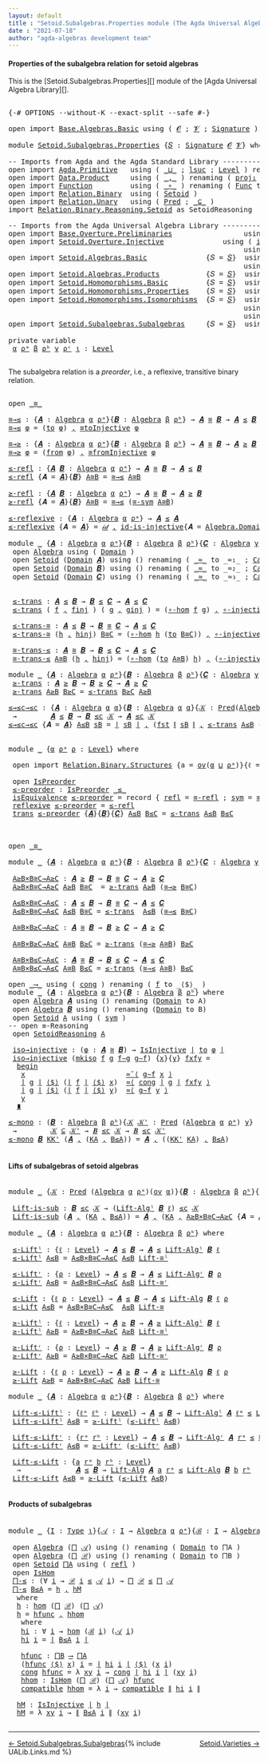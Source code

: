 ```yaml
---
layout: default
title : "Setoid.Subalgebras.Properties module (The Agda Universal Algebra Library)"
date : "2021-07-18"
author: "agda-algebras development team"
---
```


#### <a id="properties-of-the-subalgebra-relation">Properties of the subalgebra relation for setoid algebras</a>

This is the [Setoid.Subalgebras.Properties][] module of the [Agda Universal Algebra Library][].


<pre class="Agda">

<a id="397" class="Symbol">{-#</a> <a id="401" class="Keyword">OPTIONS</a> <a id="409" class="Pragma">--without-K</a> <a id="421" class="Pragma">--exact-split</a> <a id="435" class="Pragma">--safe</a> <a id="442" class="Symbol">#-}</a>

<a id="447" class="Keyword">open</a> <a id="452" class="Keyword">import</a> <a id="459" href="Base.Algebras.Basic.html" class="Module">Base.Algebras.Basic</a> <a id="479" class="Keyword">using</a> <a id="485" class="Symbol">(</a> <a id="487" href="Base.Algebras.Basic.html#1160" class="Generalizable">𝓞</a> <a id="489" class="Symbol">;</a> <a id="491" href="Base.Algebras.Basic.html#1162" class="Generalizable">𝓥</a> <a id="493" class="Symbol">;</a> <a id="495" href="Base.Algebras.Basic.html#3888" class="Function">Signature</a> <a id="505" class="Symbol">)</a>

<a id="508" class="Keyword">module</a> <a id="515" href="Setoid.Subalgebras.Properties.html" class="Module">Setoid.Subalgebras.Properties</a> <a id="545" class="Symbol">{</a><a id="546" href="Setoid.Subalgebras.Properties.html#546" class="Bound">𝑆</a> <a id="548" class="Symbol">:</a> <a id="550" href="Base.Algebras.Basic.html#3888" class="Function">Signature</a> <a id="560" href="Base.Algebras.Basic.html#1160" class="Generalizable">𝓞</a> <a id="562" href="Base.Algebras.Basic.html#1162" class="Generalizable">𝓥</a><a id="563" class="Symbol">}</a> <a id="565" class="Keyword">where</a>

<a id="572" class="Comment">-- Imports from Agda and the Agda Standard Library ------------------------------------</a>
<a id="660" class="Keyword">open</a> <a id="665" class="Keyword">import</a> <a id="672" href="Agda.Primitive.html" class="Module">Agda.Primitive</a>   <a id="689" class="Keyword">using</a> <a id="695" class="Symbol">(</a> <a id="697" href="Agda.Primitive.html#810" class="Primitive Operator">_⊔_</a> <a id="701" class="Symbol">;</a> <a id="703" href="Agda.Primitive.html#780" class="Primitive">lsuc</a> <a id="708" class="Symbol">;</a> <a id="710" href="Agda.Primitive.html#597" class="Postulate">Level</a> <a id="716" class="Symbol">)</a> <a id="718" class="Keyword">renaming</a> <a id="727" class="Symbol">(</a> <a id="729" href="Agda.Primitive.html#326" class="Primitive">Set</a> <a id="733" class="Symbol">to</a> <a id="736" class="Primitive">Type</a> <a id="741" class="Symbol">)</a>
<a id="743" class="Keyword">open</a> <a id="748" class="Keyword">import</a> <a id="755" href="Data.Product.html" class="Module">Data.Product</a>     <a id="772" class="Keyword">using</a> <a id="778" class="Symbol">(</a> <a id="780" href="Agda.Builtin.Sigma.html#236" class="InductiveConstructor Operator">_,_</a> <a id="784" class="Symbol">)</a> <a id="786" class="Keyword">renaming</a> <a id="795" class="Symbol">(</a> <a id="797" href="Agda.Builtin.Sigma.html#252" class="Field">proj₁</a> <a id="803" class="Symbol">to</a> <a id="806" class="Field">fst</a> <a id="810" class="Symbol">;</a> <a id="812" href="Agda.Builtin.Sigma.html#264" class="Field">proj₂</a> <a id="818" class="Symbol">to</a> <a id="821" class="Field">snd</a> <a id="825" class="Symbol">)</a>
<a id="827" class="Keyword">open</a> <a id="832" class="Keyword">import</a> <a id="839" href="Function.html" class="Module">Function</a>         <a id="856" class="Keyword">using</a> <a id="862" class="Symbol">(</a> <a id="864" href="Function.Base.html#1031" class="Function Operator">_∘_</a> <a id="868" class="Symbol">)</a> <a id="870" class="Keyword">renaming</a> <a id="879" class="Symbol">(</a> <a id="881" href="Function.Bundles.html#1868" class="Record">Func</a> <a id="886" class="Symbol">to</a> <a id="889" class="Record">_⟶_</a> <a id="893" class="Symbol">)</a>
<a id="895" class="Keyword">open</a> <a id="900" class="Keyword">import</a> <a id="907" href="Relation.Binary.html" class="Module">Relation.Binary</a>  <a id="924" class="Keyword">using</a> <a id="930" class="Symbol">(</a> <a id="932" href="Relation.Binary.Bundles.html#1009" class="Record">Setoid</a> <a id="939" class="Symbol">)</a>
<a id="941" class="Keyword">open</a> <a id="946" class="Keyword">import</a> <a id="953" href="Relation.Unary.html" class="Module">Relation.Unary</a>   <a id="970" class="Keyword">using</a> <a id="976" class="Symbol">(</a> <a id="978" href="Relation.Unary.html#1101" class="Function">Pred</a> <a id="983" class="Symbol">;</a> <a id="985" href="Relation.Unary.html#1742" class="Function Operator">_⊆_</a> <a id="989" class="Symbol">)</a>
<a id="991" class="Keyword">import</a> <a id="998" href="Relation.Binary.Reasoning.Setoid.html" class="Module">Relation.Binary.Reasoning.Setoid</a> <a id="1031" class="Symbol">as</a> <a id="1034" class="Module">SetoidReasoning</a>

<a id="1051" class="Comment">-- Imports from the Agda Universal Algebra Library ---------------------------------------------------</a>
<a id="1154" class="Keyword">open</a> <a id="1159" class="Keyword">import</a> <a id="1166" href="Base.Overture.Preliminaries.html" class="Module">Base.Overture.Preliminaries</a>                 <a id="1210" class="Keyword">using</a> <a id="1216" class="Symbol">(</a> <a id="1218" href="Base.Overture.Preliminaries.html#4402" class="Function Operator">∣_∣</a> <a id="1222" class="Symbol">;</a> <a id="1224" href="Base.Overture.Preliminaries.html#4440" class="Function Operator">∥_∥</a> <a id="1228" class="Symbol">)</a>
<a id="1230" class="Keyword">open</a> <a id="1235" class="Keyword">import</a> <a id="1242" href="Setoid.Overture.Injective.html" class="Module">Setoid.Overture.Injective</a>              <a id="1281" class="Keyword">using</a> <a id="1287" class="Symbol">(</a> <a id="1289" href="Setoid.Overture.Injective.html#4951" class="Function">id-is-injective</a> <a id="1305" class="Symbol">;</a> <a id="1307" class="Keyword">module</a> <a id="1314" href="Setoid.Overture.Injective.html#3111" class="Module">compose</a> <a id="1322" class="Symbol">)</a>
                                                        <a id="1380" class="Keyword">using</a> <a id="1386" class="Symbol">(</a> <a id="1388" href="Setoid.Overture.Injective.html#2190" class="Function">IsInjective</a> <a id="1400" class="Symbol">;</a> <a id="1402" href="Setoid.Overture.Injective.html#4336" class="Function">∘-injective</a> <a id="1414" class="Symbol">)</a>
<a id="1416" class="Keyword">open</a> <a id="1421" class="Keyword">import</a> <a id="1428" href="Setoid.Algebras.Basic.html" class="Module">Setoid.Algebras.Basic</a>              <a id="1463" class="Symbol">{</a><a id="1464" class="Argument">𝑆</a> <a id="1466" class="Symbol">=</a> <a id="1468" href="Setoid.Subalgebras.Properties.html#546" class="Bound">𝑆</a><a id="1469" class="Symbol">}</a>  <a id="1472" class="Keyword">using</a> <a id="1478" class="Symbol">(</a> <a id="1480" href="Setoid.Algebras.Basic.html#2890" class="Record">Algebra</a> <a id="1488" class="Symbol">;</a> <a id="1490" href="Setoid.Algebras.Basic.html#4461" class="Function">Lift-Algˡ</a> <a id="1500" class="Symbol">)</a>
                                                        <a id="1558" class="Keyword">using</a> <a id="1564" class="Symbol">(</a> <a id="1566" href="Setoid.Algebras.Basic.html#5096" class="Function">Lift-Algʳ</a> <a id="1576" class="Symbol">;</a> <a id="1578" href="Setoid.Algebras.Basic.html#5633" class="Function">Lift-Alg</a> <a id="1587" class="Symbol">;</a> <a id="1589" href="Setoid.Algebras.Basic.html#1187" class="Function">ov</a> <a id="1592" class="Symbol">)</a>
<a id="1594" class="Keyword">open</a> <a id="1599" class="Keyword">import</a> <a id="1606" href="Setoid.Algebras.Products.html" class="Module">Setoid.Algebras.Products</a>           <a id="1641" class="Symbol">{</a><a id="1642" class="Argument">𝑆</a> <a id="1644" class="Symbol">=</a> <a id="1646" href="Setoid.Subalgebras.Properties.html#546" class="Bound">𝑆</a><a id="1647" class="Symbol">}</a>  <a id="1650" class="Keyword">using</a> <a id="1656" class="Symbol">(</a> <a id="1658" href="Setoid.Algebras.Products.html#1792" class="Function">⨅</a> <a id="1660" class="Symbol">)</a>
<a id="1662" class="Keyword">open</a> <a id="1667" class="Keyword">import</a> <a id="1674" href="Setoid.Homomorphisms.Basic.html" class="Module">Setoid.Homomorphisms.Basic</a>         <a id="1709" class="Symbol">{</a><a id="1710" class="Argument">𝑆</a> <a id="1712" class="Symbol">=</a> <a id="1714" href="Setoid.Subalgebras.Properties.html#546" class="Bound">𝑆</a><a id="1715" class="Symbol">}</a>  <a id="1718" class="Keyword">using</a> <a id="1724" class="Symbol">(</a> <a id="1726" href="Setoid.Homomorphisms.Basic.html#1980" class="Function">hom</a> <a id="1730" class="Symbol">;</a> <a id="1732" href="Setoid.Homomorphisms.Basic.html#1884" class="Record">IsHom</a> <a id="1738" class="Symbol">)</a>
<a id="1740" class="Keyword">open</a> <a id="1745" class="Keyword">import</a> <a id="1752" href="Setoid.Homomorphisms.Properties.html" class="Module">Setoid.Homomorphisms.Properties</a>    <a id="1787" class="Symbol">{</a><a id="1788" class="Argument">𝑆</a> <a id="1790" class="Symbol">=</a> <a id="1792" href="Setoid.Subalgebras.Properties.html#546" class="Bound">𝑆</a><a id="1793" class="Symbol">}</a>  <a id="1796" class="Keyword">using</a> <a id="1802" class="Symbol">(</a> <a id="1804" href="Setoid.Homomorphisms.Properties.html#3752" class="Function">𝒾𝒹</a> <a id="1807" class="Symbol">;</a> <a id="1809" href="Setoid.Homomorphisms.Properties.html#2809" class="Function">∘-hom</a> <a id="1815" class="Symbol">)</a>
<a id="1817" class="Keyword">open</a> <a id="1822" class="Keyword">import</a> <a id="1829" href="Setoid.Homomorphisms.Isomorphisms.html" class="Module">Setoid.Homomorphisms.Isomorphisms</a>  <a id="1864" class="Symbol">{</a><a id="1865" class="Argument">𝑆</a> <a id="1867" class="Symbol">=</a> <a id="1869" href="Setoid.Subalgebras.Properties.html#546" class="Bound">𝑆</a><a id="1870" class="Symbol">}</a>  <a id="1873" class="Keyword">using</a> <a id="1879" class="Symbol">(</a> <a id="1881" href="Setoid.Homomorphisms.Isomorphisms.html#3114" class="Record Operator">_≅_</a> <a id="1885" class="Symbol">;</a> <a id="1887" href="Setoid.Homomorphisms.Isomorphisms.html#5321" class="Function">≅toInjective</a> <a id="1900" class="Symbol">;</a> <a id="1902" href="Setoid.Homomorphisms.Isomorphisms.html#5726" class="Function">≅fromInjective</a> <a id="1917" class="Symbol">)</a>
                                                        <a id="1975" class="Keyword">using</a> <a id="1981" class="Symbol">(</a> <a id="1983" href="Setoid.Homomorphisms.Isomorphisms.html#3172" class="InductiveConstructor">mkiso</a> <a id="1989" class="Symbol">;</a> <a id="1991" href="Setoid.Homomorphisms.Isomorphisms.html#4459" class="Function">≅-sym</a> <a id="1997" class="Symbol">;</a> <a id="1999" href="Setoid.Homomorphisms.Isomorphisms.html#4324" class="Function">≅-refl</a> <a id="2006" class="Symbol">;</a> <a id="2008" href="Setoid.Homomorphisms.Isomorphisms.html#4554" class="Function">≅-trans</a> <a id="2016" class="Symbol">)</a>
                                                        <a id="2074" class="Keyword">using</a> <a id="2080" class="Symbol">(</a> <a id="2082" href="Setoid.Homomorphisms.Isomorphisms.html#6246" class="Function">Lift-≅ˡ</a> <a id="2090" class="Symbol">;</a> <a id="2092" href="Setoid.Homomorphisms.Isomorphisms.html#6469" class="Function">Lift-≅</a> <a id="2099" class="Symbol">;</a> <a id="2101" href="Setoid.Homomorphisms.Isomorphisms.html#6358" class="Function">Lift-≅ʳ</a><a id="2108" class="Symbol">)</a>
<a id="2110" class="Keyword">open</a> <a id="2115" class="Keyword">import</a> <a id="2122" href="Setoid.Subalgebras.Subalgebras.html" class="Module">Setoid.Subalgebras.Subalgebras</a>     <a id="2157" class="Symbol">{</a><a id="2158" class="Argument">𝑆</a> <a id="2160" class="Symbol">=</a> <a id="2162" href="Setoid.Subalgebras.Properties.html#546" class="Bound">𝑆</a><a id="2163" class="Symbol">}</a>  <a id="2166" class="Keyword">using</a> <a id="2172" class="Symbol">(</a> <a id="2174" href="Setoid.Subalgebras.Subalgebras.html#1646" class="Function Operator">_≤_</a> <a id="2178" class="Symbol">;</a> <a id="2180" href="Setoid.Subalgebras.Subalgebras.html#1483" class="Function Operator">_≥_</a> <a id="2184" class="Symbol">;</a> <a id="2186" href="Setoid.Subalgebras.Subalgebras.html#3432" class="Function Operator">_IsSubalgebraOfClass_</a> <a id="2208" class="Symbol">;</a> <a id="2210" href="Setoid.Subalgebras.Subalgebras.html#3426" class="Function Operator">_≤c_</a> <a id="2215" class="Symbol">)</a>

<a id="2218" class="Keyword">private</a> <a id="2226" class="Keyword">variable</a>
 <a id="2236" href="Setoid.Subalgebras.Properties.html#2236" class="Generalizable">α</a> <a id="2238" href="Setoid.Subalgebras.Properties.html#2238" class="Generalizable">ρᵃ</a> <a id="2241" href="Setoid.Subalgebras.Properties.html#2241" class="Generalizable">β</a> <a id="2243" href="Setoid.Subalgebras.Properties.html#2243" class="Generalizable">ρᵇ</a> <a id="2246" href="Setoid.Subalgebras.Properties.html#2246" class="Generalizable">γ</a> <a id="2248" href="Setoid.Subalgebras.Properties.html#2248" class="Generalizable">ρᶜ</a> <a id="2251" href="Setoid.Subalgebras.Properties.html#2251" class="Generalizable">ι</a> <a id="2253" class="Symbol">:</a> <a id="2255" href="Agda.Primitive.html#597" class="Postulate">Level</a>

</pre>

The subalgebra relation is a *preorder*, i.e., a reflexive, transitive binary relation.

<pre class="Agda">

<a id="2377" class="Keyword">open</a> <a id="2382" href="Setoid.Homomorphisms.Isomorphisms.html#3114" class="Module Operator">_≅_</a>

<a id="≅→≤"></a><a id="2387" href="Setoid.Subalgebras.Properties.html#2387" class="Function">≅→≤</a> <a id="2391" class="Symbol">:</a> <a id="2393" class="Symbol">{</a><a id="2394" href="Setoid.Subalgebras.Properties.html#2394" class="Bound">𝑨</a> <a id="2396" class="Symbol">:</a> <a id="2398" href="Setoid.Algebras.Basic.html#2890" class="Record">Algebra</a> <a id="2406" href="Setoid.Subalgebras.Properties.html#2236" class="Generalizable">α</a> <a id="2408" href="Setoid.Subalgebras.Properties.html#2238" class="Generalizable">ρᵃ</a><a id="2410" class="Symbol">}{</a><a id="2412" href="Setoid.Subalgebras.Properties.html#2412" class="Bound">𝑩</a> <a id="2414" class="Symbol">:</a> <a id="2416" href="Setoid.Algebras.Basic.html#2890" class="Record">Algebra</a> <a id="2424" href="Setoid.Subalgebras.Properties.html#2241" class="Generalizable">β</a> <a id="2426" href="Setoid.Subalgebras.Properties.html#2243" class="Generalizable">ρᵇ</a><a id="2428" class="Symbol">}</a> <a id="2430" class="Symbol">→</a> <a id="2432" href="Setoid.Subalgebras.Properties.html#2394" class="Bound">𝑨</a> <a id="2434" href="Setoid.Homomorphisms.Isomorphisms.html#3114" class="Record Operator">≅</a> <a id="2436" href="Setoid.Subalgebras.Properties.html#2412" class="Bound">𝑩</a> <a id="2438" class="Symbol">→</a> <a id="2440" href="Setoid.Subalgebras.Properties.html#2394" class="Bound">𝑨</a> <a id="2442" href="Setoid.Subalgebras.Subalgebras.html#1646" class="Function Operator">≤</a> <a id="2444" href="Setoid.Subalgebras.Properties.html#2412" class="Bound">𝑩</a>
<a id="2446" href="Setoid.Subalgebras.Properties.html#2387" class="Function">≅→≤</a> <a id="2450" href="Setoid.Subalgebras.Properties.html#2450" class="Bound">φ</a> <a id="2452" class="Symbol">=</a> <a id="2454" class="Symbol">(</a><a id="2455" href="Setoid.Homomorphisms.Isomorphisms.html#3189" class="Field">to</a> <a id="2458" href="Setoid.Subalgebras.Properties.html#2450" class="Bound">φ</a><a id="2459" class="Symbol">)</a> <a id="2461" href="Agda.Builtin.Sigma.html#236" class="InductiveConstructor Operator">,</a> <a id="2463" href="Setoid.Homomorphisms.Isomorphisms.html#5321" class="Function">≅toInjective</a> <a id="2476" href="Setoid.Subalgebras.Properties.html#2450" class="Bound">φ</a>

<a id="≅→≥"></a><a id="2479" href="Setoid.Subalgebras.Properties.html#2479" class="Function">≅→≥</a> <a id="2483" class="Symbol">:</a> <a id="2485" class="Symbol">{</a><a id="2486" href="Setoid.Subalgebras.Properties.html#2486" class="Bound">𝑨</a> <a id="2488" class="Symbol">:</a> <a id="2490" href="Setoid.Algebras.Basic.html#2890" class="Record">Algebra</a> <a id="2498" href="Setoid.Subalgebras.Properties.html#2236" class="Generalizable">α</a> <a id="2500" href="Setoid.Subalgebras.Properties.html#2238" class="Generalizable">ρᵃ</a><a id="2502" class="Symbol">}{</a><a id="2504" href="Setoid.Subalgebras.Properties.html#2504" class="Bound">𝑩</a> <a id="2506" class="Symbol">:</a> <a id="2508" href="Setoid.Algebras.Basic.html#2890" class="Record">Algebra</a> <a id="2516" href="Setoid.Subalgebras.Properties.html#2241" class="Generalizable">β</a> <a id="2518" href="Setoid.Subalgebras.Properties.html#2243" class="Generalizable">ρᵇ</a><a id="2520" class="Symbol">}</a> <a id="2522" class="Symbol">→</a> <a id="2524" href="Setoid.Subalgebras.Properties.html#2486" class="Bound">𝑨</a> <a id="2526" href="Setoid.Homomorphisms.Isomorphisms.html#3114" class="Record Operator">≅</a> <a id="2528" href="Setoid.Subalgebras.Properties.html#2504" class="Bound">𝑩</a> <a id="2530" class="Symbol">→</a> <a id="2532" href="Setoid.Subalgebras.Properties.html#2486" class="Bound">𝑨</a> <a id="2534" href="Setoid.Subalgebras.Subalgebras.html#1483" class="Function Operator">≥</a> <a id="2536" href="Setoid.Subalgebras.Properties.html#2504" class="Bound">𝑩</a>
<a id="2538" href="Setoid.Subalgebras.Properties.html#2479" class="Function">≅→≥</a> <a id="2542" href="Setoid.Subalgebras.Properties.html#2542" class="Bound">φ</a> <a id="2544" class="Symbol">=</a> <a id="2546" class="Symbol">(</a><a id="2547" href="Setoid.Homomorphisms.Isomorphisms.html#3205" class="Field">from</a> <a id="2552" href="Setoid.Subalgebras.Properties.html#2542" class="Bound">φ</a><a id="2553" class="Symbol">)</a> <a id="2555" href="Agda.Builtin.Sigma.html#236" class="InductiveConstructor Operator">,</a> <a id="2557" href="Setoid.Homomorphisms.Isomorphisms.html#5726" class="Function">≅fromInjective</a> <a id="2572" href="Setoid.Subalgebras.Properties.html#2542" class="Bound">φ</a>

<a id="≤-refl"></a><a id="2575" href="Setoid.Subalgebras.Properties.html#2575" class="Function">≤-refl</a> <a id="2582" class="Symbol">:</a> <a id="2584" class="Symbol">{</a><a id="2585" href="Setoid.Subalgebras.Properties.html#2585" class="Bound">𝑨</a> <a id="2587" href="Setoid.Subalgebras.Properties.html#2587" class="Bound">𝑩</a> <a id="2589" class="Symbol">:</a> <a id="2591" href="Setoid.Algebras.Basic.html#2890" class="Record">Algebra</a> <a id="2599" href="Setoid.Subalgebras.Properties.html#2236" class="Generalizable">α</a> <a id="2601" href="Setoid.Subalgebras.Properties.html#2238" class="Generalizable">ρᵃ</a><a id="2603" class="Symbol">}</a> <a id="2605" class="Symbol">→</a> <a id="2607" href="Setoid.Subalgebras.Properties.html#2585" class="Bound">𝑨</a> <a id="2609" href="Setoid.Homomorphisms.Isomorphisms.html#3114" class="Record Operator">≅</a> <a id="2611" href="Setoid.Subalgebras.Properties.html#2587" class="Bound">𝑩</a> <a id="2613" class="Symbol">→</a> <a id="2615" href="Setoid.Subalgebras.Properties.html#2585" class="Bound">𝑨</a> <a id="2617" href="Setoid.Subalgebras.Subalgebras.html#1646" class="Function Operator">≤</a> <a id="2619" href="Setoid.Subalgebras.Properties.html#2587" class="Bound">𝑩</a>
<a id="2621" href="Setoid.Subalgebras.Properties.html#2575" class="Function">≤-refl</a> <a id="2628" class="Symbol">{</a><a id="2629" class="Argument">𝑨</a> <a id="2631" class="Symbol">=</a> <a id="2633" href="Setoid.Subalgebras.Properties.html#2633" class="Bound">𝑨</a><a id="2634" class="Symbol">}{</a><a id="2636" href="Setoid.Subalgebras.Properties.html#2636" class="Bound">𝑩</a><a id="2637" class="Symbol">}</a> <a id="2639" href="Setoid.Subalgebras.Properties.html#2639" class="Bound">A≅B</a> <a id="2643" class="Symbol">=</a> <a id="2645" href="Setoid.Subalgebras.Properties.html#2387" class="Function">≅→≤</a> <a id="2649" href="Setoid.Subalgebras.Properties.html#2639" class="Bound">A≅B</a>

<a id="≥-refl"></a><a id="2654" href="Setoid.Subalgebras.Properties.html#2654" class="Function">≥-refl</a> <a id="2661" class="Symbol">:</a> <a id="2663" class="Symbol">{</a><a id="2664" href="Setoid.Subalgebras.Properties.html#2664" class="Bound">𝑨</a> <a id="2666" href="Setoid.Subalgebras.Properties.html#2666" class="Bound">𝑩</a> <a id="2668" class="Symbol">:</a> <a id="2670" href="Setoid.Algebras.Basic.html#2890" class="Record">Algebra</a> <a id="2678" href="Setoid.Subalgebras.Properties.html#2236" class="Generalizable">α</a> <a id="2680" href="Setoid.Subalgebras.Properties.html#2238" class="Generalizable">ρᵃ</a><a id="2682" class="Symbol">}</a> <a id="2684" class="Symbol">→</a> <a id="2686" href="Setoid.Subalgebras.Properties.html#2664" class="Bound">𝑨</a> <a id="2688" href="Setoid.Homomorphisms.Isomorphisms.html#3114" class="Record Operator">≅</a> <a id="2690" href="Setoid.Subalgebras.Properties.html#2666" class="Bound">𝑩</a> <a id="2692" class="Symbol">→</a> <a id="2694" href="Setoid.Subalgebras.Properties.html#2664" class="Bound">𝑨</a> <a id="2696" href="Setoid.Subalgebras.Subalgebras.html#1483" class="Function Operator">≥</a> <a id="2698" href="Setoid.Subalgebras.Properties.html#2666" class="Bound">𝑩</a>
<a id="2700" href="Setoid.Subalgebras.Properties.html#2654" class="Function">≥-refl</a> <a id="2707" class="Symbol">{</a><a id="2708" class="Argument">𝑨</a> <a id="2710" class="Symbol">=</a> <a id="2712" href="Setoid.Subalgebras.Properties.html#2712" class="Bound">𝑨</a><a id="2713" class="Symbol">}{</a><a id="2715" href="Setoid.Subalgebras.Properties.html#2715" class="Bound">𝑩</a><a id="2716" class="Symbol">}</a> <a id="2718" href="Setoid.Subalgebras.Properties.html#2718" class="Bound">A≅B</a> <a id="2722" class="Symbol">=</a> <a id="2724" href="Setoid.Subalgebras.Properties.html#2387" class="Function">≅→≤</a> <a id="2728" class="Symbol">(</a><a id="2729" href="Setoid.Homomorphisms.Isomorphisms.html#4459" class="Function">≅-sym</a> <a id="2735" href="Setoid.Subalgebras.Properties.html#2718" class="Bound">A≅B</a><a id="2738" class="Symbol">)</a>

<a id="≤-reflexive"></a><a id="2741" href="Setoid.Subalgebras.Properties.html#2741" class="Function">≤-reflexive</a> <a id="2753" class="Symbol">:</a> <a id="2755" class="Symbol">{</a><a id="2756" href="Setoid.Subalgebras.Properties.html#2756" class="Bound">𝑨</a> <a id="2758" class="Symbol">:</a> <a id="2760" href="Setoid.Algebras.Basic.html#2890" class="Record">Algebra</a> <a id="2768" href="Setoid.Subalgebras.Properties.html#2236" class="Generalizable">α</a> <a id="2770" href="Setoid.Subalgebras.Properties.html#2238" class="Generalizable">ρᵃ</a><a id="2772" class="Symbol">}</a> <a id="2774" class="Symbol">→</a> <a id="2776" href="Setoid.Subalgebras.Properties.html#2756" class="Bound">𝑨</a> <a id="2778" href="Setoid.Subalgebras.Subalgebras.html#1646" class="Function Operator">≤</a> <a id="2780" href="Setoid.Subalgebras.Properties.html#2756" class="Bound">𝑨</a>
<a id="2782" href="Setoid.Subalgebras.Properties.html#2741" class="Function">≤-reflexive</a> <a id="2794" class="Symbol">{</a><a id="2795" class="Argument">𝑨</a> <a id="2797" class="Symbol">=</a> <a id="2799" href="Setoid.Subalgebras.Properties.html#2799" class="Bound">𝑨</a><a id="2800" class="Symbol">}</a> <a id="2802" class="Symbol">=</a> <a id="2804" href="Setoid.Homomorphisms.Properties.html#3752" class="Function">𝒾𝒹</a> <a id="2807" href="Agda.Builtin.Sigma.html#236" class="InductiveConstructor Operator">,</a> <a id="2809" href="Setoid.Overture.Injective.html#4951" class="Function">id-is-injective</a><a id="2824" class="Symbol">{</a><a id="2825" class="Argument">𝑨</a> <a id="2827" class="Symbol">=</a> <a id="2829" href="Setoid.Algebras.Basic.html#2947" class="Field">Algebra.Domain</a> <a id="2844" href="Setoid.Subalgebras.Properties.html#2799" class="Bound">𝑨</a><a id="2845" class="Symbol">}</a>

<a id="2848" class="Keyword">module</a> <a id="2855" href="Setoid.Subalgebras.Properties.html#2855" class="Module">_</a> <a id="2857" class="Symbol">{</a><a id="2858" href="Setoid.Subalgebras.Properties.html#2858" class="Bound">𝑨</a> <a id="2860" class="Symbol">:</a> <a id="2862" href="Setoid.Algebras.Basic.html#2890" class="Record">Algebra</a> <a id="2870" href="Setoid.Subalgebras.Properties.html#2236" class="Generalizable">α</a> <a id="2872" href="Setoid.Subalgebras.Properties.html#2238" class="Generalizable">ρᵃ</a><a id="2874" class="Symbol">}{</a><a id="2876" href="Setoid.Subalgebras.Properties.html#2876" class="Bound">𝑩</a> <a id="2878" class="Symbol">:</a> <a id="2880" href="Setoid.Algebras.Basic.html#2890" class="Record">Algebra</a> <a id="2888" href="Setoid.Subalgebras.Properties.html#2241" class="Generalizable">β</a> <a id="2890" href="Setoid.Subalgebras.Properties.html#2243" class="Generalizable">ρᵇ</a><a id="2892" class="Symbol">}{</a><a id="2894" href="Setoid.Subalgebras.Properties.html#2894" class="Bound">𝑪</a> <a id="2896" class="Symbol">:</a> <a id="2898" href="Setoid.Algebras.Basic.html#2890" class="Record">Algebra</a> <a id="2906" href="Setoid.Subalgebras.Properties.html#2246" class="Generalizable">γ</a> <a id="2908" href="Setoid.Subalgebras.Properties.html#2248" class="Generalizable">ρᶜ</a><a id="2910" class="Symbol">}</a> <a id="2912" class="Keyword">where</a>
 <a id="2919" class="Keyword">open</a> <a id="2924" href="Setoid.Algebras.Basic.html#2890" class="Module">Algebra</a> <a id="2932" class="Keyword">using</a> <a id="2938" class="Symbol">(</a> <a id="2940" href="Setoid.Algebras.Basic.html#2947" class="Field">Domain</a> <a id="2947" class="Symbol">)</a>
 <a id="2950" class="Keyword">open</a> <a id="2955" href="Relation.Binary.Bundles.html#1009" class="Module">Setoid</a> <a id="2962" class="Symbol">(</a><a id="2963" href="Setoid.Algebras.Basic.html#2947" class="Field">Domain</a> <a id="2970" href="Setoid.Subalgebras.Properties.html#2858" class="Bound">𝑨</a><a id="2971" class="Symbol">)</a> <a id="2973" class="Keyword">using</a> <a id="2979" class="Symbol">()</a> <a id="2982" class="Keyword">renaming</a> <a id="2991" class="Symbol">(</a> <a id="2993" href="Relation.Binary.Bundles.html#1098" class="Field Operator">_≈_</a> <a id="2997" class="Symbol">to</a> <a id="3000" class="Field Operator">_≈₁_</a> <a id="3005" class="Symbol">;</a> <a id="3007" href="Relation.Binary.Bundles.html#1072" class="Field">Carrier</a> <a id="3015" class="Symbol">to</a> <a id="3018" class="Field">∣A∣</a> <a id="3022" class="Symbol">)</a>
 <a id="3025" class="Keyword">open</a> <a id="3030" href="Relation.Binary.Bundles.html#1009" class="Module">Setoid</a> <a id="3037" class="Symbol">(</a><a id="3038" href="Setoid.Algebras.Basic.html#2947" class="Field">Domain</a> <a id="3045" href="Setoid.Subalgebras.Properties.html#2876" class="Bound">𝑩</a><a id="3046" class="Symbol">)</a> <a id="3048" class="Keyword">using</a> <a id="3054" class="Symbol">()</a> <a id="3057" class="Keyword">renaming</a> <a id="3066" class="Symbol">(</a> <a id="3068" href="Relation.Binary.Bundles.html#1098" class="Field Operator">_≈_</a> <a id="3072" class="Symbol">to</a> <a id="3075" class="Field Operator">_≈₂_</a> <a id="3080" class="Symbol">;</a> <a id="3082" href="Relation.Binary.Bundles.html#1072" class="Field">Carrier</a> <a id="3090" class="Symbol">to</a> <a id="3093" class="Field">∣B∣</a> <a id="3097" class="Symbol">)</a>
 <a id="3100" class="Keyword">open</a> <a id="3105" href="Relation.Binary.Bundles.html#1009" class="Module">Setoid</a> <a id="3112" class="Symbol">(</a><a id="3113" href="Setoid.Algebras.Basic.html#2947" class="Field">Domain</a> <a id="3120" href="Setoid.Subalgebras.Properties.html#2894" class="Bound">𝑪</a><a id="3121" class="Symbol">)</a> <a id="3123" class="Keyword">using</a> <a id="3129" class="Symbol">()</a> <a id="3132" class="Keyword">renaming</a> <a id="3141" class="Symbol">(</a> <a id="3143" href="Relation.Binary.Bundles.html#1098" class="Field Operator">_≈_</a> <a id="3147" class="Symbol">to</a> <a id="3150" class="Field Operator">_≈₃_</a> <a id="3155" class="Symbol">;</a> <a id="3157" href="Relation.Binary.Bundles.html#1072" class="Field">Carrier</a> <a id="3165" class="Symbol">to</a> <a id="3168" class="Field">∣C∣</a> <a id="3172" class="Symbol">)</a>


 <a id="3177" href="Setoid.Subalgebras.Properties.html#3177" class="Function">≤-trans</a> <a id="3185" class="Symbol">:</a> <a id="3187" href="Setoid.Subalgebras.Properties.html#2858" class="Bound">𝑨</a> <a id="3189" href="Setoid.Subalgebras.Subalgebras.html#1646" class="Function Operator">≤</a> <a id="3191" href="Setoid.Subalgebras.Properties.html#2876" class="Bound">𝑩</a> <a id="3193" class="Symbol">→</a> <a id="3195" href="Setoid.Subalgebras.Properties.html#2876" class="Bound">𝑩</a> <a id="3197" href="Setoid.Subalgebras.Subalgebras.html#1646" class="Function Operator">≤</a> <a id="3199" href="Setoid.Subalgebras.Properties.html#2894" class="Bound">𝑪</a> <a id="3201" class="Symbol">→</a> <a id="3203" href="Setoid.Subalgebras.Properties.html#2858" class="Bound">𝑨</a> <a id="3205" href="Setoid.Subalgebras.Subalgebras.html#1646" class="Function Operator">≤</a> <a id="3207" href="Setoid.Subalgebras.Properties.html#2894" class="Bound">𝑪</a>
 <a id="3210" href="Setoid.Subalgebras.Properties.html#3177" class="Function">≤-trans</a> <a id="3218" class="Symbol">(</a> <a id="3220" href="Setoid.Subalgebras.Properties.html#3220" class="Bound">f</a> <a id="3222" href="Agda.Builtin.Sigma.html#236" class="InductiveConstructor Operator">,</a> <a id="3224" href="Setoid.Subalgebras.Properties.html#3224" class="Bound">finj</a> <a id="3229" class="Symbol">)</a> <a id="3231" class="Symbol">(</a> <a id="3233" href="Setoid.Subalgebras.Properties.html#3233" class="Bound">g</a> <a id="3235" href="Agda.Builtin.Sigma.html#236" class="InductiveConstructor Operator">,</a> <a id="3237" href="Setoid.Subalgebras.Properties.html#3237" class="Bound">ginj</a> <a id="3242" class="Symbol">)</a> <a id="3244" class="Symbol">=</a> <a id="3246" class="Symbol">(</a><a id="3247" href="Setoid.Homomorphisms.Properties.html#2809" class="Function">∘-hom</a> <a id="3253" href="Setoid.Subalgebras.Properties.html#3220" class="Bound">f</a> <a id="3255" href="Setoid.Subalgebras.Properties.html#3233" class="Bound">g</a><a id="3256" class="Symbol">)</a> <a id="3258" href="Agda.Builtin.Sigma.html#236" class="InductiveConstructor Operator">,</a> <a id="3260" href="Setoid.Overture.Injective.html#4336" class="Function">∘-injective</a> <a id="3272" href="Base.Overture.Preliminaries.html#4402" class="Function Operator">∣</a> <a id="3274" href="Setoid.Subalgebras.Properties.html#3220" class="Bound">f</a> <a id="3276" href="Base.Overture.Preliminaries.html#4402" class="Function Operator">∣</a> <a id="3278" href="Base.Overture.Preliminaries.html#4402" class="Function Operator">∣</a> <a id="3280" href="Setoid.Subalgebras.Properties.html#3233" class="Bound">g</a> <a id="3282" href="Base.Overture.Preliminaries.html#4402" class="Function Operator">∣</a> <a id="3284" href="Setoid.Subalgebras.Properties.html#3224" class="Bound">finj</a> <a id="3289" href="Setoid.Subalgebras.Properties.html#3237" class="Bound">ginj</a>

 <a id="3296" href="Setoid.Subalgebras.Properties.html#3296" class="Function">≤-trans-≅</a> <a id="3306" class="Symbol">:</a> <a id="3308" href="Setoid.Subalgebras.Properties.html#2858" class="Bound">𝑨</a> <a id="3310" href="Setoid.Subalgebras.Subalgebras.html#1646" class="Function Operator">≤</a> <a id="3312" href="Setoid.Subalgebras.Properties.html#2876" class="Bound">𝑩</a> <a id="3314" class="Symbol">→</a> <a id="3316" href="Setoid.Subalgebras.Properties.html#2876" class="Bound">𝑩</a> <a id="3318" href="Setoid.Homomorphisms.Isomorphisms.html#3114" class="Record Operator">≅</a> <a id="3320" href="Setoid.Subalgebras.Properties.html#2894" class="Bound">𝑪</a> <a id="3322" class="Symbol">→</a> <a id="3324" href="Setoid.Subalgebras.Properties.html#2858" class="Bound">𝑨</a> <a id="3326" href="Setoid.Subalgebras.Subalgebras.html#1646" class="Function Operator">≤</a> <a id="3328" href="Setoid.Subalgebras.Properties.html#2894" class="Bound">𝑪</a>
 <a id="3331" href="Setoid.Subalgebras.Properties.html#3296" class="Function">≤-trans-≅</a> <a id="3341" class="Symbol">(</a><a id="3342" href="Setoid.Subalgebras.Properties.html#3342" class="Bound">h</a> <a id="3344" href="Agda.Builtin.Sigma.html#236" class="InductiveConstructor Operator">,</a> <a id="3346" href="Setoid.Subalgebras.Properties.html#3346" class="Bound">hinj</a><a id="3350" class="Symbol">)</a> <a id="3352" href="Setoid.Subalgebras.Properties.html#3352" class="Bound">B≅C</a> <a id="3356" class="Symbol">=</a> <a id="3358" class="Symbol">(</a><a id="3359" href="Setoid.Homomorphisms.Properties.html#2809" class="Function">∘-hom</a> <a id="3365" href="Setoid.Subalgebras.Properties.html#3342" class="Bound">h</a> <a id="3367" class="Symbol">(</a><a id="3368" href="Setoid.Homomorphisms.Isomorphisms.html#3189" class="Field">to</a> <a id="3371" href="Setoid.Subalgebras.Properties.html#3352" class="Bound">B≅C</a><a id="3374" class="Symbol">))</a> <a id="3377" href="Agda.Builtin.Sigma.html#236" class="InductiveConstructor Operator">,</a> <a id="3379" href="Setoid.Overture.Injective.html#4336" class="Function">∘-injective</a> <a id="3391" href="Base.Overture.Preliminaries.html#4402" class="Function Operator">∣</a> <a id="3393" href="Setoid.Subalgebras.Properties.html#3342" class="Bound">h</a> <a id="3395" href="Base.Overture.Preliminaries.html#4402" class="Function Operator">∣</a> <a id="3397" href="Base.Overture.Preliminaries.html#4402" class="Function Operator">∣</a> <a id="3399" href="Setoid.Homomorphisms.Isomorphisms.html#3189" class="Field">to</a> <a id="3402" href="Setoid.Subalgebras.Properties.html#3352" class="Bound">B≅C</a> <a id="3406" href="Base.Overture.Preliminaries.html#4402" class="Function Operator">∣</a> <a id="3408" href="Setoid.Subalgebras.Properties.html#3346" class="Bound">hinj</a> <a id="3413" class="Symbol">(</a><a id="3414" href="Setoid.Homomorphisms.Isomorphisms.html#5321" class="Function">≅toInjective</a> <a id="3427" href="Setoid.Subalgebras.Properties.html#3352" class="Bound">B≅C</a><a id="3430" class="Symbol">)</a>

 <a id="3434" href="Setoid.Subalgebras.Properties.html#3434" class="Function">≅-trans-≤</a> <a id="3444" class="Symbol">:</a> <a id="3446" href="Setoid.Subalgebras.Properties.html#2858" class="Bound">𝑨</a> <a id="3448" href="Setoid.Homomorphisms.Isomorphisms.html#3114" class="Record Operator">≅</a> <a id="3450" href="Setoid.Subalgebras.Properties.html#2876" class="Bound">𝑩</a> <a id="3452" class="Symbol">→</a> <a id="3454" href="Setoid.Subalgebras.Properties.html#2876" class="Bound">𝑩</a> <a id="3456" href="Setoid.Subalgebras.Subalgebras.html#1646" class="Function Operator">≤</a> <a id="3458" href="Setoid.Subalgebras.Properties.html#2894" class="Bound">𝑪</a> <a id="3460" class="Symbol">→</a> <a id="3462" href="Setoid.Subalgebras.Properties.html#2858" class="Bound">𝑨</a> <a id="3464" href="Setoid.Subalgebras.Subalgebras.html#1646" class="Function Operator">≤</a> <a id="3466" href="Setoid.Subalgebras.Properties.html#2894" class="Bound">𝑪</a>
 <a id="3469" href="Setoid.Subalgebras.Properties.html#3434" class="Function">≅-trans-≤</a> <a id="3479" href="Setoid.Subalgebras.Properties.html#3479" class="Bound">A≅B</a> <a id="3483" class="Symbol">(</a><a id="3484" href="Setoid.Subalgebras.Properties.html#3484" class="Bound">h</a> <a id="3486" href="Agda.Builtin.Sigma.html#236" class="InductiveConstructor Operator">,</a> <a id="3488" href="Setoid.Subalgebras.Properties.html#3488" class="Bound">hinj</a><a id="3492" class="Symbol">)</a> <a id="3494" class="Symbol">=</a> <a id="3496" class="Symbol">(</a><a id="3497" href="Setoid.Homomorphisms.Properties.html#2809" class="Function">∘-hom</a> <a id="3503" class="Symbol">(</a><a id="3504" href="Setoid.Homomorphisms.Isomorphisms.html#3189" class="Field">to</a> <a id="3507" href="Setoid.Subalgebras.Properties.html#3479" class="Bound">A≅B</a><a id="3510" class="Symbol">)</a> <a id="3512" href="Setoid.Subalgebras.Properties.html#3484" class="Bound">h</a><a id="3513" class="Symbol">)</a> <a id="3515" href="Agda.Builtin.Sigma.html#236" class="InductiveConstructor Operator">,</a> <a id="3517" class="Symbol">(</a><a id="3518" href="Setoid.Overture.Injective.html#4336" class="Function">∘-injective</a> <a id="3530" href="Base.Overture.Preliminaries.html#4402" class="Function Operator">∣</a> <a id="3532" href="Setoid.Homomorphisms.Isomorphisms.html#3189" class="Field">to</a> <a id="3535" href="Setoid.Subalgebras.Properties.html#3479" class="Bound">A≅B</a> <a id="3539" href="Base.Overture.Preliminaries.html#4402" class="Function Operator">∣</a> <a id="3541" href="Base.Overture.Preliminaries.html#4402" class="Function Operator">∣</a> <a id="3543" href="Setoid.Subalgebras.Properties.html#3484" class="Bound">h</a> <a id="3545" href="Base.Overture.Preliminaries.html#4402" class="Function Operator">∣</a> <a id="3547" class="Symbol">(</a><a id="3548" href="Setoid.Homomorphisms.Isomorphisms.html#5321" class="Function">≅toInjective</a> <a id="3561" href="Setoid.Subalgebras.Properties.html#3479" class="Bound">A≅B</a><a id="3564" class="Symbol">)</a> <a id="3566" href="Setoid.Subalgebras.Properties.html#3488" class="Bound">hinj</a><a id="3570" class="Symbol">)</a>

<a id="3573" class="Keyword">module</a> <a id="3580" href="Setoid.Subalgebras.Properties.html#3580" class="Module">_</a> <a id="3582" class="Symbol">{</a><a id="3583" href="Setoid.Subalgebras.Properties.html#3583" class="Bound">𝑨</a> <a id="3585" class="Symbol">:</a> <a id="3587" href="Setoid.Algebras.Basic.html#2890" class="Record">Algebra</a> <a id="3595" href="Setoid.Subalgebras.Properties.html#2236" class="Generalizable">α</a> <a id="3597" href="Setoid.Subalgebras.Properties.html#2238" class="Generalizable">ρᵃ</a><a id="3599" class="Symbol">}{</a><a id="3601" href="Setoid.Subalgebras.Properties.html#3601" class="Bound">𝑩</a> <a id="3603" class="Symbol">:</a> <a id="3605" href="Setoid.Algebras.Basic.html#2890" class="Record">Algebra</a> <a id="3613" href="Setoid.Subalgebras.Properties.html#2241" class="Generalizable">β</a> <a id="3615" href="Setoid.Subalgebras.Properties.html#2243" class="Generalizable">ρᵇ</a><a id="3617" class="Symbol">}{</a><a id="3619" href="Setoid.Subalgebras.Properties.html#3619" class="Bound">𝑪</a> <a id="3621" class="Symbol">:</a> <a id="3623" href="Setoid.Algebras.Basic.html#2890" class="Record">Algebra</a> <a id="3631" href="Setoid.Subalgebras.Properties.html#2246" class="Generalizable">γ</a> <a id="3633" href="Setoid.Subalgebras.Properties.html#2248" class="Generalizable">ρᶜ</a><a id="3635" class="Symbol">}</a> <a id="3637" class="Keyword">where</a>
 <a id="3644" href="Setoid.Subalgebras.Properties.html#3644" class="Function">≥-trans</a> <a id="3652" class="Symbol">:</a> <a id="3654" href="Setoid.Subalgebras.Properties.html#3583" class="Bound">𝑨</a> <a id="3656" href="Setoid.Subalgebras.Subalgebras.html#1483" class="Function Operator">≥</a> <a id="3658" href="Setoid.Subalgebras.Properties.html#3601" class="Bound">𝑩</a> <a id="3660" class="Symbol">→</a> <a id="3662" href="Setoid.Subalgebras.Properties.html#3601" class="Bound">𝑩</a> <a id="3664" href="Setoid.Subalgebras.Subalgebras.html#1483" class="Function Operator">≥</a> <a id="3666" href="Setoid.Subalgebras.Properties.html#3619" class="Bound">𝑪</a> <a id="3668" class="Symbol">→</a> <a id="3670" href="Setoid.Subalgebras.Properties.html#3583" class="Bound">𝑨</a> <a id="3672" href="Setoid.Subalgebras.Subalgebras.html#1483" class="Function Operator">≥</a> <a id="3674" href="Setoid.Subalgebras.Properties.html#3619" class="Bound">𝑪</a>
 <a id="3677" href="Setoid.Subalgebras.Properties.html#3644" class="Function">≥-trans</a> <a id="3685" href="Setoid.Subalgebras.Properties.html#3685" class="Bound">A≥B</a> <a id="3689" href="Setoid.Subalgebras.Properties.html#3689" class="Bound">B≥C</a> <a id="3693" class="Symbol">=</a> <a id="3695" href="Setoid.Subalgebras.Properties.html#3177" class="Function">≤-trans</a> <a id="3703" href="Setoid.Subalgebras.Properties.html#3689" class="Bound">B≥C</a> <a id="3707" href="Setoid.Subalgebras.Properties.html#3685" class="Bound">A≥B</a>

<a id="≤→≤c→≤c"></a><a id="3712" href="Setoid.Subalgebras.Properties.html#3712" class="Function">≤→≤c→≤c</a> <a id="3720" class="Symbol">:</a> <a id="3722" class="Symbol">{</a><a id="3723" href="Setoid.Subalgebras.Properties.html#3723" class="Bound">𝑨</a> <a id="3725" class="Symbol">:</a> <a id="3727" href="Setoid.Algebras.Basic.html#2890" class="Record">Algebra</a> <a id="3735" href="Setoid.Subalgebras.Properties.html#2236" class="Generalizable">α</a> <a id="3737" href="Setoid.Subalgebras.Properties.html#2236" class="Generalizable">α</a><a id="3738" class="Symbol">}{</a><a id="3740" href="Setoid.Subalgebras.Properties.html#3740" class="Bound">𝑩</a> <a id="3742" class="Symbol">:</a> <a id="3744" href="Setoid.Algebras.Basic.html#2890" class="Record">Algebra</a> <a id="3752" href="Setoid.Subalgebras.Properties.html#2236" class="Generalizable">α</a> <a id="3754" href="Setoid.Subalgebras.Properties.html#2236" class="Generalizable">α</a><a id="3755" class="Symbol">}{</a><a id="3757" href="Setoid.Subalgebras.Properties.html#3757" class="Bound">𝒦</a> <a id="3759" class="Symbol">:</a> <a id="3761" href="Relation.Unary.html#1101" class="Function">Pred</a><a id="3765" class="Symbol">(</a><a id="3766" href="Setoid.Algebras.Basic.html#2890" class="Record">Algebra</a> <a id="3774" href="Setoid.Subalgebras.Properties.html#2236" class="Generalizable">α</a> <a id="3776" href="Setoid.Subalgebras.Properties.html#2236" class="Generalizable">α</a><a id="3777" class="Symbol">)</a> <a id="3779" class="Symbol">(</a><a id="3780" href="Setoid.Algebras.Basic.html#1187" class="Function">ov</a> <a id="3783" href="Setoid.Subalgebras.Properties.html#2236" class="Generalizable">α</a><a id="3784" class="Symbol">)}</a>
 <a id="3788" class="Symbol">→</a>        <a id="3797" href="Setoid.Subalgebras.Properties.html#3723" class="Bound">𝑨</a> <a id="3799" href="Setoid.Subalgebras.Subalgebras.html#1646" class="Function Operator">≤</a> <a id="3801" href="Setoid.Subalgebras.Properties.html#3740" class="Bound">𝑩</a> <a id="3803" class="Symbol">→</a> <a id="3805" href="Setoid.Subalgebras.Properties.html#3740" class="Bound">𝑩</a> <a id="3807" href="Setoid.Subalgebras.Subalgebras.html#3426" class="Function Operator">≤c</a> <a id="3810" href="Setoid.Subalgebras.Properties.html#3757" class="Bound">𝒦</a> <a id="3812" class="Symbol">→</a> <a id="3814" href="Setoid.Subalgebras.Properties.html#3723" class="Bound">𝑨</a> <a id="3816" href="Setoid.Subalgebras.Subalgebras.html#3426" class="Function Operator">≤c</a> <a id="3819" href="Setoid.Subalgebras.Properties.html#3757" class="Bound">𝒦</a>
<a id="3821" href="Setoid.Subalgebras.Properties.html#3712" class="Function">≤→≤c→≤c</a> <a id="3829" class="Symbol">{</a><a id="3830" class="Argument">𝑨</a> <a id="3832" class="Symbol">=</a> <a id="3834" href="Setoid.Subalgebras.Properties.html#3834" class="Bound">𝑨</a><a id="3835" class="Symbol">}</a> <a id="3837" href="Setoid.Subalgebras.Properties.html#3837" class="Bound">A≤B</a> <a id="3841" href="Setoid.Subalgebras.Properties.html#3841" class="Bound">sB</a> <a id="3844" class="Symbol">=</a> <a id="3846" href="Base.Overture.Preliminaries.html#4402" class="Function Operator">∣</a> <a id="3848" href="Setoid.Subalgebras.Properties.html#3841" class="Bound">sB</a> <a id="3851" href="Base.Overture.Preliminaries.html#4402" class="Function Operator">∣</a> <a id="3853" href="Agda.Builtin.Sigma.html#236" class="InductiveConstructor Operator">,</a> <a id="3855" class="Symbol">(</a><a id="3856" href="Setoid.Subalgebras.Properties.html#806" class="Field">fst</a> <a id="3860" href="Base.Overture.Preliminaries.html#4440" class="Function Operator">∥</a> <a id="3862" href="Setoid.Subalgebras.Properties.html#3841" class="Bound">sB</a> <a id="3865" href="Base.Overture.Preliminaries.html#4440" class="Function Operator">∥</a> <a id="3867" href="Agda.Builtin.Sigma.html#236" class="InductiveConstructor Operator">,</a> <a id="3869" href="Setoid.Subalgebras.Properties.html#3177" class="Function">≤-trans</a> <a id="3877" href="Setoid.Subalgebras.Properties.html#3837" class="Bound">A≤B</a> <a id="3881" class="Symbol">(</a><a id="3882" href="Setoid.Subalgebras.Properties.html#821" class="Field">snd</a> <a id="3886" href="Base.Overture.Preliminaries.html#4440" class="Function Operator">∥</a> <a id="3888" href="Setoid.Subalgebras.Properties.html#3841" class="Bound">sB</a> <a id="3891" href="Base.Overture.Preliminaries.html#4440" class="Function Operator">∥</a><a id="3892" class="Symbol">))</a>


<a id="3897" class="Keyword">module</a> <a id="3904" href="Setoid.Subalgebras.Properties.html#3904" class="Module">_</a> <a id="3906" class="Symbol">{</a><a id="3907" href="Setoid.Subalgebras.Properties.html#3907" class="Bound">α</a> <a id="3909" href="Setoid.Subalgebras.Properties.html#3909" class="Bound">ρᵃ</a> <a id="3912" href="Setoid.Subalgebras.Properties.html#3912" class="Bound">ρ</a> <a id="3914" class="Symbol">:</a> <a id="3916" href="Agda.Primitive.html#597" class="Postulate">Level</a><a id="3921" class="Symbol">}</a> <a id="3923" class="Keyword">where</a>

 <a id="3931" class="Keyword">open</a> <a id="3936" class="Keyword">import</a> <a id="3943" href="Relation.Binary.Structures.html" class="Module">Relation.Binary.Structures</a> <a id="3970" class="Symbol">{</a><a id="3971" class="Argument">a</a> <a id="3973" class="Symbol">=</a> <a id="3975" href="Setoid.Algebras.Basic.html#1187" class="Function">ov</a><a id="3977" class="Symbol">(</a><a id="3978" href="Setoid.Subalgebras.Properties.html#3907" class="Bound">α</a> <a id="3980" href="Agda.Primitive.html#810" class="Primitive Operator">⊔</a> <a id="3982" href="Setoid.Subalgebras.Properties.html#3909" class="Bound">ρᵃ</a><a id="3984" class="Symbol">)}{</a><a id="3987" class="Argument">ℓ</a> <a id="3989" class="Symbol">=</a> <a id="3991" class="Symbol">(</a><a id="3992" href="Setoid.Subalgebras.Properties.html#560" class="Bound">𝓞</a> <a id="3994" href="Agda.Primitive.html#810" class="Primitive Operator">⊔</a> <a id="3996" href="Setoid.Subalgebras.Properties.html#562" class="Bound">𝓥</a> <a id="3998" href="Agda.Primitive.html#810" class="Primitive Operator">⊔</a> <a id="4000" href="Setoid.Subalgebras.Properties.html#3907" class="Bound">α</a> <a id="4002" href="Agda.Primitive.html#810" class="Primitive Operator">⊔</a> <a id="4004" href="Setoid.Subalgebras.Properties.html#3909" class="Bound">ρᵃ</a><a id="4006" class="Symbol">)}</a> <a id="4009" class="Symbol">(</a><a id="4010" href="Setoid.Homomorphisms.Isomorphisms.html#3114" class="Record Operator">_≅_</a> <a id="4014" class="Symbol">{</a><a id="4015" href="Setoid.Subalgebras.Properties.html#3907" class="Bound">α</a><a id="4016" class="Symbol">}{</a><a id="4018" href="Setoid.Subalgebras.Properties.html#3909" class="Bound">ρᵃ</a><a id="4020" class="Symbol">}{</a><a id="4022" href="Setoid.Subalgebras.Properties.html#3907" class="Bound">α</a><a id="4023" class="Symbol">}{</a><a id="4025" href="Setoid.Subalgebras.Properties.html#3909" class="Bound">ρᵃ</a><a id="4027" class="Symbol">})</a>

 <a id="4032" class="Keyword">open</a> <a id="4037" href="Relation.Binary.Structures.html#2163" class="Module">IsPreorder</a>
 <a id="4049" href="Setoid.Subalgebras.Properties.html#4049" class="Function">≤-preorder</a> <a id="4060" class="Symbol">:</a> <a id="4062" href="Relation.Binary.Structures.html#2163" class="Record">IsPreorder</a> <a id="4073" href="Setoid.Subalgebras.Subalgebras.html#1646" class="Function Operator">_≤_</a>
 <a id="4078" href="Relation.Binary.Structures.html#2228" class="Field">isEquivalence</a> <a id="4092" href="Setoid.Subalgebras.Properties.html#4049" class="Function">≤-preorder</a> <a id="4103" class="Symbol">=</a> <a id="4105" class="Keyword">record</a> <a id="4112" class="Symbol">{</a> <a id="4114" href="Relation.Binary.Structures.html#1568" class="Field">refl</a> <a id="4119" class="Symbol">=</a> <a id="4121" href="Setoid.Homomorphisms.Isomorphisms.html#4324" class="Function">≅-refl</a> <a id="4128" class="Symbol">;</a> <a id="4130" href="Relation.Binary.Structures.html#1594" class="Field">sym</a> <a id="4134" class="Symbol">=</a> <a id="4136" href="Setoid.Homomorphisms.Isomorphisms.html#4459" class="Function">≅-sym</a> <a id="4142" class="Symbol">;</a> <a id="4144" href="Relation.Binary.Structures.html#1620" class="Field">trans</a> <a id="4150" class="Symbol">=</a> <a id="4152" href="Setoid.Homomorphisms.Isomorphisms.html#4554" class="Function">≅-trans</a> <a id="4160" class="Symbol">}</a>
 <a id="4163" href="Relation.Binary.Structures.html#2331" class="Field">reflexive</a> <a id="4173" href="Setoid.Subalgebras.Properties.html#4049" class="Function">≤-preorder</a> <a id="4184" class="Symbol">=</a> <a id="4186" href="Setoid.Subalgebras.Properties.html#2575" class="Function">≤-refl</a>
 <a id="4194" href="Relation.Binary.Structures.html#2361" class="Field">trans</a> <a id="4200" href="Setoid.Subalgebras.Properties.html#4049" class="Function">≤-preorder</a> <a id="4211" class="Symbol">{</a><a id="4212" href="Setoid.Subalgebras.Properties.html#4212" class="Bound">𝑨</a><a id="4213" class="Symbol">}{</a><a id="4215" href="Setoid.Subalgebras.Properties.html#4215" class="Bound">𝑩</a><a id="4216" class="Symbol">}{</a><a id="4218" href="Setoid.Subalgebras.Properties.html#4218" class="Bound">𝑪</a><a id="4219" class="Symbol">}</a> <a id="4221" href="Setoid.Subalgebras.Properties.html#4221" class="Bound">A≤B</a> <a id="4225" href="Setoid.Subalgebras.Properties.html#4225" class="Bound">B≤C</a> <a id="4229" class="Symbol">=</a> <a id="4231" href="Setoid.Subalgebras.Properties.html#3177" class="Function">≤-trans</a> <a id="4239" href="Setoid.Subalgebras.Properties.html#4221" class="Bound">A≤B</a> <a id="4243" href="Setoid.Subalgebras.Properties.html#4225" class="Bound">B≤C</a>



<a id="4250" class="Keyword">open</a> <a id="4255" href="Setoid.Homomorphisms.Isomorphisms.html#3114" class="Module Operator">_≅_</a>

<a id="4260" class="Keyword">module</a> <a id="4267" href="Setoid.Subalgebras.Properties.html#4267" class="Module">_</a> <a id="4269" class="Symbol">{</a><a id="4270" href="Setoid.Subalgebras.Properties.html#4270" class="Bound">𝑨</a> <a id="4272" class="Symbol">:</a> <a id="4274" href="Setoid.Algebras.Basic.html#2890" class="Record">Algebra</a> <a id="4282" href="Setoid.Subalgebras.Properties.html#2236" class="Generalizable">α</a> <a id="4284" href="Setoid.Subalgebras.Properties.html#2238" class="Generalizable">ρᵃ</a><a id="4286" class="Symbol">}{</a><a id="4288" href="Setoid.Subalgebras.Properties.html#4288" class="Bound">𝑩</a> <a id="4290" class="Symbol">:</a> <a id="4292" href="Setoid.Algebras.Basic.html#2890" class="Record">Algebra</a> <a id="4300" href="Setoid.Subalgebras.Properties.html#2241" class="Generalizable">β</a> <a id="4302" href="Setoid.Subalgebras.Properties.html#2243" class="Generalizable">ρᵇ</a><a id="4304" class="Symbol">}{</a><a id="4306" href="Setoid.Subalgebras.Properties.html#4306" class="Bound">𝑪</a> <a id="4308" class="Symbol">:</a> <a id="4310" href="Setoid.Algebras.Basic.html#2890" class="Record">Algebra</a> <a id="4318" href="Setoid.Subalgebras.Properties.html#2246" class="Generalizable">γ</a> <a id="4320" href="Setoid.Subalgebras.Properties.html#2248" class="Generalizable">ρᶜ</a><a id="4322" class="Symbol">}</a> <a id="4324" class="Keyword">where</a>

 <a id="4332" href="Setoid.Subalgebras.Properties.html#4332" class="Function">A≥B×B≅C→A≥C</a> <a id="4344" class="Symbol">:</a> <a id="4346" href="Setoid.Subalgebras.Properties.html#4270" class="Bound">𝑨</a> <a id="4348" href="Setoid.Subalgebras.Subalgebras.html#1483" class="Function Operator">≥</a> <a id="4350" href="Setoid.Subalgebras.Properties.html#4288" class="Bound">𝑩</a> <a id="4352" class="Symbol">→</a> <a id="4354" href="Setoid.Subalgebras.Properties.html#4288" class="Bound">𝑩</a> <a id="4356" href="Setoid.Homomorphisms.Isomorphisms.html#3114" class="Record Operator">≅</a> <a id="4358" href="Setoid.Subalgebras.Properties.html#4306" class="Bound">𝑪</a> <a id="4360" class="Symbol">→</a> <a id="4362" href="Setoid.Subalgebras.Properties.html#4270" class="Bound">𝑨</a> <a id="4364" href="Setoid.Subalgebras.Subalgebras.html#1483" class="Function Operator">≥</a> <a id="4366" href="Setoid.Subalgebras.Properties.html#4306" class="Bound">𝑪</a>
 <a id="4369" href="Setoid.Subalgebras.Properties.html#4332" class="Function">A≥B×B≅C→A≥C</a> <a id="4381" href="Setoid.Subalgebras.Properties.html#4381" class="Bound">A≥B</a> <a id="4385" href="Setoid.Subalgebras.Properties.html#4385" class="Bound">B≅C</a>  <a id="4390" class="Symbol">=</a> <a id="4392" href="Setoid.Subalgebras.Properties.html#3644" class="Function">≥-trans</a> <a id="4400" href="Setoid.Subalgebras.Properties.html#4381" class="Bound">A≥B</a> <a id="4404" class="Symbol">(</a><a id="4405" href="Setoid.Subalgebras.Properties.html#2479" class="Function">≅→≥</a> <a id="4409" href="Setoid.Subalgebras.Properties.html#4385" class="Bound">B≅C</a><a id="4412" class="Symbol">)</a>

 <a id="4416" href="Setoid.Subalgebras.Properties.html#4416" class="Function">A≤B×B≅C→A≤C</a> <a id="4428" class="Symbol">:</a> <a id="4430" href="Setoid.Subalgebras.Properties.html#4270" class="Bound">𝑨</a> <a id="4432" href="Setoid.Subalgebras.Subalgebras.html#1646" class="Function Operator">≤</a> <a id="4434" href="Setoid.Subalgebras.Properties.html#4288" class="Bound">𝑩</a> <a id="4436" class="Symbol">→</a> <a id="4438" href="Setoid.Subalgebras.Properties.html#4288" class="Bound">𝑩</a> <a id="4440" href="Setoid.Homomorphisms.Isomorphisms.html#3114" class="Record Operator">≅</a> <a id="4442" href="Setoid.Subalgebras.Properties.html#4306" class="Bound">𝑪</a> <a id="4444" class="Symbol">→</a> <a id="4446" href="Setoid.Subalgebras.Properties.html#4270" class="Bound">𝑨</a> <a id="4448" href="Setoid.Subalgebras.Subalgebras.html#1646" class="Function Operator">≤</a> <a id="4450" href="Setoid.Subalgebras.Properties.html#4306" class="Bound">𝑪</a>
 <a id="4453" href="Setoid.Subalgebras.Properties.html#4416" class="Function">A≤B×B≅C→A≤C</a> <a id="4465" href="Setoid.Subalgebras.Properties.html#4465" class="Bound">A≤B</a> <a id="4469" href="Setoid.Subalgebras.Properties.html#4469" class="Bound">B≅C</a> <a id="4473" class="Symbol">=</a> <a id="4475" href="Setoid.Subalgebras.Properties.html#3177" class="Function">≤-trans</a>  <a id="4484" href="Setoid.Subalgebras.Properties.html#4465" class="Bound">A≤B</a> <a id="4488" class="Symbol">(</a><a id="4489" href="Setoid.Subalgebras.Properties.html#2387" class="Function">≅→≤</a> <a id="4493" href="Setoid.Subalgebras.Properties.html#4469" class="Bound">B≅C</a><a id="4496" class="Symbol">)</a>

 <a id="4500" href="Setoid.Subalgebras.Properties.html#4500" class="Function">A≅B×B≥C→A≥C</a> <a id="4512" class="Symbol">:</a> <a id="4514" href="Setoid.Subalgebras.Properties.html#4270" class="Bound">𝑨</a> <a id="4516" href="Setoid.Homomorphisms.Isomorphisms.html#3114" class="Record Operator">≅</a> <a id="4518" href="Setoid.Subalgebras.Properties.html#4288" class="Bound">𝑩</a> <a id="4520" class="Symbol">→</a> <a id="4522" href="Setoid.Subalgebras.Properties.html#4288" class="Bound">𝑩</a> <a id="4524" href="Setoid.Subalgebras.Subalgebras.html#1483" class="Function Operator">≥</a> <a id="4526" href="Setoid.Subalgebras.Properties.html#4306" class="Bound">𝑪</a> <a id="4528" class="Symbol">→</a> <a id="4530" href="Setoid.Subalgebras.Properties.html#4270" class="Bound">𝑨</a> <a id="4532" href="Setoid.Subalgebras.Subalgebras.html#1483" class="Function Operator">≥</a> <a id="4534" href="Setoid.Subalgebras.Properties.html#4306" class="Bound">𝑪</a>

 <a id="4538" href="Setoid.Subalgebras.Properties.html#4500" class="Function">A≅B×B≥C→A≥C</a> <a id="4550" href="Setoid.Subalgebras.Properties.html#4550" class="Bound">A≅B</a> <a id="4554" href="Setoid.Subalgebras.Properties.html#4554" class="Bound">B≥C</a> <a id="4558" class="Symbol">=</a> <a id="4560" href="Setoid.Subalgebras.Properties.html#3644" class="Function">≥-trans</a> <a id="4568" class="Symbol">(</a><a id="4569" href="Setoid.Subalgebras.Properties.html#2479" class="Function">≅→≥</a> <a id="4573" href="Setoid.Subalgebras.Properties.html#4550" class="Bound">A≅B</a><a id="4576" class="Symbol">)</a> <a id="4578" href="Setoid.Subalgebras.Properties.html#4554" class="Bound">B≥C</a>

 <a id="4584" href="Setoid.Subalgebras.Properties.html#4584" class="Function">A≅B×B≤C→A≤C</a> <a id="4596" class="Symbol">:</a> <a id="4598" href="Setoid.Subalgebras.Properties.html#4270" class="Bound">𝑨</a> <a id="4600" href="Setoid.Homomorphisms.Isomorphisms.html#3114" class="Record Operator">≅</a> <a id="4602" href="Setoid.Subalgebras.Properties.html#4288" class="Bound">𝑩</a> <a id="4604" class="Symbol">→</a> <a id="4606" href="Setoid.Subalgebras.Properties.html#4288" class="Bound">𝑩</a> <a id="4608" href="Setoid.Subalgebras.Subalgebras.html#1646" class="Function Operator">≤</a> <a id="4610" href="Setoid.Subalgebras.Properties.html#4306" class="Bound">𝑪</a> <a id="4612" class="Symbol">→</a> <a id="4614" href="Setoid.Subalgebras.Properties.html#4270" class="Bound">𝑨</a> <a id="4616" href="Setoid.Subalgebras.Subalgebras.html#1646" class="Function Operator">≤</a> <a id="4618" href="Setoid.Subalgebras.Properties.html#4306" class="Bound">𝑪</a>
 <a id="4621" href="Setoid.Subalgebras.Properties.html#4584" class="Function">A≅B×B≤C→A≤C</a> <a id="4633" href="Setoid.Subalgebras.Properties.html#4633" class="Bound">A≅B</a> <a id="4637" href="Setoid.Subalgebras.Properties.html#4637" class="Bound">B≤C</a> <a id="4641" class="Symbol">=</a> <a id="4643" href="Setoid.Subalgebras.Properties.html#3177" class="Function">≤-trans</a> <a id="4651" class="Symbol">(</a><a id="4652" href="Setoid.Subalgebras.Properties.html#2387" class="Function">≅→≤</a> <a id="4656" href="Setoid.Subalgebras.Properties.html#4633" class="Bound">A≅B</a><a id="4659" class="Symbol">)</a> <a id="4661" href="Setoid.Subalgebras.Properties.html#4637" class="Bound">B≤C</a>

<a id="4666" class="Keyword">open</a> <a id="4671" href="Setoid.Subalgebras.Properties.html#889" class="Module">_⟶_</a> <a id="4675" class="Keyword">using</a> <a id="4681" class="Symbol">(</a> <a id="4683" href="Function.Bundles.html#1938" class="Field">cong</a> <a id="4688" class="Symbol">)</a> <a id="4690" class="Keyword">renaming</a> <a id="4699" class="Symbol">(</a> <a id="4701" href="Function.Bundles.html#1919" class="Field">f</a> <a id="4703" class="Symbol">to</a> <a id="4706" class="Field">_⟨$⟩_</a> <a id="4712" class="Symbol">)</a>
<a id="4714" class="Keyword">module</a> <a id="4721" href="Setoid.Subalgebras.Properties.html#4721" class="Module">_</a> <a id="4723" class="Symbol">{</a><a id="4724" href="Setoid.Subalgebras.Properties.html#4724" class="Bound">𝑨</a> <a id="4726" class="Symbol">:</a> <a id="4728" href="Setoid.Algebras.Basic.html#2890" class="Record">Algebra</a> <a id="4736" href="Setoid.Subalgebras.Properties.html#2236" class="Generalizable">α</a> <a id="4738" href="Setoid.Subalgebras.Properties.html#2238" class="Generalizable">ρᵃ</a><a id="4740" class="Symbol">}{</a><a id="4742" href="Setoid.Subalgebras.Properties.html#4742" class="Bound">𝑩</a> <a id="4744" class="Symbol">:</a> <a id="4746" href="Setoid.Algebras.Basic.html#2890" class="Record">Algebra</a> <a id="4754" href="Setoid.Subalgebras.Properties.html#2241" class="Generalizable">β</a> <a id="4756" href="Setoid.Subalgebras.Properties.html#2243" class="Generalizable">ρᵇ</a><a id="4758" class="Symbol">}</a> <a id="4760" class="Keyword">where</a>
 <a id="4767" class="Keyword">open</a> <a id="4772" href="Setoid.Algebras.Basic.html#2890" class="Module">Algebra</a> <a id="4780" href="Setoid.Subalgebras.Properties.html#4724" class="Bound">𝑨</a> <a id="4782" class="Keyword">using</a> <a id="4788" class="Symbol">()</a> <a id="4791" class="Keyword">renaming</a> <a id="4800" class="Symbol">(</a><a id="4801" href="Setoid.Algebras.Basic.html#2947" class="Field">Domain</a> <a id="4808" class="Symbol">to</a> <a id="4811" class="Field">A</a><a id="4812" class="Symbol">)</a>
 <a id="4815" class="Keyword">open</a> <a id="4820" href="Setoid.Algebras.Basic.html#2890" class="Module">Algebra</a> <a id="4828" href="Setoid.Subalgebras.Properties.html#4742" class="Bound">𝑩</a> <a id="4830" class="Keyword">using</a> <a id="4836" class="Symbol">()</a> <a id="4839" class="Keyword">renaming</a> <a id="4848" class="Symbol">(</a><a id="4849" href="Setoid.Algebras.Basic.html#2947" class="Field">Domain</a> <a id="4856" class="Symbol">to</a> <a id="4859" class="Field">B</a><a id="4860" class="Symbol">)</a>
 <a id="4863" class="Keyword">open</a> <a id="4868" href="Relation.Binary.Bundles.html#1009" class="Module">Setoid</a> <a id="4875" href="Setoid.Subalgebras.Properties.html#4811" class="Function">A</a> <a id="4877" class="Keyword">using</a> <a id="4883" class="Symbol">(</a> <a id="4885" href="Relation.Binary.Structures.html#1594" class="Function">sym</a> <a id="4889" class="Symbol">)</a>
<a id="4891" class="Comment">-- open ≡-Reasoning</a>
 <a id="4912" class="Keyword">open</a> <a id="4917" href="Relation.Binary.Reasoning.Setoid.html" class="Module">SetoidReasoning</a> <a id="4933" href="Setoid.Subalgebras.Properties.html#4811" class="Function">A</a>

 <a id="4937" href="Setoid.Subalgebras.Properties.html#4937" class="Function">iso→injective</a> <a id="4951" class="Symbol">:</a> <a id="4953" class="Symbol">(</a><a id="4954" href="Setoid.Subalgebras.Properties.html#4954" class="Bound">φ</a> <a id="4956" class="Symbol">:</a> <a id="4958" href="Setoid.Subalgebras.Properties.html#4724" class="Bound">𝑨</a> <a id="4960" href="Setoid.Homomorphisms.Isomorphisms.html#3114" class="Record Operator">≅</a> <a id="4962" href="Setoid.Subalgebras.Properties.html#4742" class="Bound">𝑩</a><a id="4963" class="Symbol">)</a> <a id="4965" class="Symbol">→</a> <a id="4967" href="Setoid.Overture.Injective.html#2190" class="Function">IsInjective</a> <a id="4979" href="Base.Overture.Preliminaries.html#4402" class="Function Operator">∣</a> <a id="4981" href="Setoid.Homomorphisms.Isomorphisms.html#3189" class="Field">to</a> <a id="4984" href="Setoid.Subalgebras.Properties.html#4954" class="Bound">φ</a> <a id="4986" href="Base.Overture.Preliminaries.html#4402" class="Function Operator">∣</a>
 <a id="4989" href="Setoid.Subalgebras.Properties.html#4937" class="Function">iso→injective</a> <a id="5003" class="Symbol">(</a><a id="5004" href="Setoid.Homomorphisms.Isomorphisms.html#3172" class="InductiveConstructor">mkiso</a> <a id="5010" href="Setoid.Subalgebras.Properties.html#5010" class="Bound">f</a> <a id="5012" href="Setoid.Subalgebras.Properties.html#5012" class="Bound">g</a> <a id="5014" href="Setoid.Subalgebras.Properties.html#5014" class="Bound">f∼g</a> <a id="5018" href="Setoid.Subalgebras.Properties.html#5018" class="Bound">g∼f</a><a id="5021" class="Symbol">)</a> <a id="5023" class="Symbol">{</a><a id="5024" href="Setoid.Subalgebras.Properties.html#5024" class="Bound">x</a><a id="5025" class="Symbol">}{</a><a id="5027" href="Setoid.Subalgebras.Properties.html#5027" class="Bound">y</a><a id="5028" class="Symbol">}</a> <a id="5030" href="Setoid.Subalgebras.Properties.html#5030" class="Bound">fxfy</a> <a id="5035" class="Symbol">=</a>
  <a id="5039" href="Relation.Binary.Reasoning.Base.Single.html#1916" class="Function Operator">begin</a>
   <a id="5048" href="Setoid.Subalgebras.Properties.html#5024" class="Bound">x</a>                        <a id="5073" href="Relation.Binary.Reasoning.Setoid.html#1153" class="Function">≈˘⟨</a> <a id="5077" href="Setoid.Subalgebras.Properties.html#5018" class="Bound">g∼f</a> <a id="5081" href="Setoid.Subalgebras.Properties.html#5024" class="Bound">x</a> <a id="5083" href="Relation.Binary.Reasoning.Setoid.html#1153" class="Function">⟩</a>
   <a id="5088" href="Base.Overture.Preliminaries.html#4402" class="Function Operator">∣</a> <a id="5090" href="Setoid.Subalgebras.Properties.html#5012" class="Bound">g</a> <a id="5092" href="Base.Overture.Preliminaries.html#4402" class="Function Operator">∣</a> <a id="5094" href="Setoid.Subalgebras.Properties.html#4706" class="Field Operator">⟨$⟩</a> <a id="5098" class="Symbol">(</a><a id="5099" href="Base.Overture.Preliminaries.html#4402" class="Function Operator">∣</a> <a id="5101" href="Setoid.Subalgebras.Properties.html#5010" class="Bound">f</a> <a id="5103" href="Base.Overture.Preliminaries.html#4402" class="Function Operator">∣</a> <a id="5105" href="Setoid.Subalgebras.Properties.html#4706" class="Field Operator">⟨$⟩</a> <a id="5109" href="Setoid.Subalgebras.Properties.html#5024" class="Bound">x</a><a id="5110" class="Symbol">)</a>  <a id="5113" href="Relation.Binary.Reasoning.Setoid.html#1052" class="Function">≈⟨</a> <a id="5116" href="Function.Bundles.html#1938" class="Field">cong</a> <a id="5121" href="Base.Overture.Preliminaries.html#4402" class="Function Operator">∣</a> <a id="5123" href="Setoid.Subalgebras.Properties.html#5012" class="Bound">g</a> <a id="5125" href="Base.Overture.Preliminaries.html#4402" class="Function Operator">∣</a> <a id="5127" href="Setoid.Subalgebras.Properties.html#5030" class="Bound">fxfy</a> <a id="5132" href="Relation.Binary.Reasoning.Setoid.html#1052" class="Function">⟩</a>
   <a id="5137" href="Base.Overture.Preliminaries.html#4402" class="Function Operator">∣</a> <a id="5139" href="Setoid.Subalgebras.Properties.html#5012" class="Bound">g</a> <a id="5141" href="Base.Overture.Preliminaries.html#4402" class="Function Operator">∣</a> <a id="5143" href="Setoid.Subalgebras.Properties.html#4706" class="Field Operator">⟨$⟩</a> <a id="5147" class="Symbol">(</a><a id="5148" href="Base.Overture.Preliminaries.html#4402" class="Function Operator">∣</a> <a id="5150" href="Setoid.Subalgebras.Properties.html#5010" class="Bound">f</a> <a id="5152" href="Base.Overture.Preliminaries.html#4402" class="Function Operator">∣</a> <a id="5154" href="Setoid.Subalgebras.Properties.html#4706" class="Field Operator">⟨$⟩</a> <a id="5158" href="Setoid.Subalgebras.Properties.html#5027" class="Bound">y</a><a id="5159" class="Symbol">)</a>  <a id="5162" href="Relation.Binary.Reasoning.Setoid.html#1052" class="Function">≈⟨</a> <a id="5165" href="Setoid.Subalgebras.Properties.html#5018" class="Bound">g∼f</a> <a id="5169" href="Setoid.Subalgebras.Properties.html#5027" class="Bound">y</a> <a id="5171" href="Relation.Binary.Reasoning.Setoid.html#1052" class="Function">⟩</a>
   <a id="5176" href="Setoid.Subalgebras.Properties.html#5027" class="Bound">y</a>
  <a id="5180" href="Relation.Binary.Reasoning.Base.Single.html#2555" class="Function Operator">∎</a>

<a id="≤-mono"></a><a id="5183" href="Setoid.Subalgebras.Properties.html#5183" class="Function">≤-mono</a> <a id="5190" class="Symbol">:</a> <a id="5192" class="Symbol">(</a><a id="5193" href="Setoid.Subalgebras.Properties.html#5193" class="Bound">𝑩</a> <a id="5195" class="Symbol">:</a> <a id="5197" href="Setoid.Algebras.Basic.html#2890" class="Record">Algebra</a> <a id="5205" href="Setoid.Subalgebras.Properties.html#2241" class="Generalizable">β</a> <a id="5207" href="Setoid.Subalgebras.Properties.html#2243" class="Generalizable">ρᵇ</a><a id="5209" class="Symbol">){</a><a id="5211" href="Setoid.Subalgebras.Properties.html#5211" class="Bound">𝒦</a> <a id="5213" href="Setoid.Subalgebras.Properties.html#5213" class="Bound">𝒦&#39;</a> <a id="5216" class="Symbol">:</a> <a id="5218" href="Relation.Unary.html#1101" class="Function">Pred</a> <a id="5223" class="Symbol">(</a><a id="5224" href="Setoid.Algebras.Basic.html#2890" class="Record">Algebra</a> <a id="5232" href="Setoid.Subalgebras.Properties.html#2236" class="Generalizable">α</a> <a id="5234" href="Setoid.Subalgebras.Properties.html#2238" class="Generalizable">ρᵃ</a><a id="5236" class="Symbol">)</a> <a id="5238" href="Setoid.Subalgebras.Properties.html#2246" class="Generalizable">γ</a><a id="5239" class="Symbol">}</a>
 <a id="5242" class="Symbol">→</a>        <a id="5251" href="Setoid.Subalgebras.Properties.html#5211" class="Bound">𝒦</a> <a id="5253" href="Relation.Unary.html#1742" class="Function Operator">⊆</a> <a id="5255" href="Setoid.Subalgebras.Properties.html#5213" class="Bound">𝒦&#39;</a> <a id="5258" class="Symbol">→</a> <a id="5260" href="Setoid.Subalgebras.Properties.html#5193" class="Bound">𝑩</a> <a id="5262" href="Setoid.Subalgebras.Subalgebras.html#3426" class="Function Operator">≤c</a> <a id="5265" href="Setoid.Subalgebras.Properties.html#5211" class="Bound">𝒦</a> <a id="5267" class="Symbol">→</a> <a id="5269" href="Setoid.Subalgebras.Properties.html#5193" class="Bound">𝑩</a> <a id="5271" href="Setoid.Subalgebras.Subalgebras.html#3426" class="Function Operator">≤c</a> <a id="5274" href="Setoid.Subalgebras.Properties.html#5213" class="Bound">𝒦&#39;</a>
<a id="5277" href="Setoid.Subalgebras.Properties.html#5183" class="Function">≤-mono</a> <a id="5284" href="Setoid.Subalgebras.Properties.html#5284" class="Bound">𝑩</a> <a id="5286" href="Setoid.Subalgebras.Properties.html#5286" class="Bound">KK&#39;</a> <a id="5290" class="Symbol">(</a><a id="5291" href="Setoid.Subalgebras.Properties.html#5291" class="Bound">𝑨</a> <a id="5293" href="Agda.Builtin.Sigma.html#236" class="InductiveConstructor Operator">,</a> <a id="5295" class="Symbol">(</a><a id="5296" href="Setoid.Subalgebras.Properties.html#5296" class="Bound">KA</a> <a id="5299" href="Agda.Builtin.Sigma.html#236" class="InductiveConstructor Operator">,</a> <a id="5301" href="Setoid.Subalgebras.Properties.html#5301" class="Bound">B≤A</a><a id="5304" class="Symbol">))</a> <a id="5307" class="Symbol">=</a> <a id="5309" href="Setoid.Subalgebras.Properties.html#5291" class="Bound">𝑨</a> <a id="5311" href="Agda.Builtin.Sigma.html#236" class="InductiveConstructor Operator">,</a> <a id="5313" class="Symbol">((</a><a id="5315" href="Setoid.Subalgebras.Properties.html#5286" class="Bound">KK&#39;</a> <a id="5319" href="Setoid.Subalgebras.Properties.html#5296" class="Bound">KA</a><a id="5321" class="Symbol">)</a> <a id="5323" href="Agda.Builtin.Sigma.html#236" class="InductiveConstructor Operator">,</a> <a id="5325" href="Setoid.Subalgebras.Properties.html#5301" class="Bound">B≤A</a><a id="5328" class="Symbol">)</a>

</pre>


#### <a id="lifts-of-subalgebras-of-setoid-algebras">Lifts of subalgebras of setoid algebras</a>

<pre class="Agda">

<a id="5456" class="Keyword">module</a> <a id="5463" href="Setoid.Subalgebras.Properties.html#5463" class="Module">_</a> <a id="5465" class="Symbol">{</a><a id="5466" href="Setoid.Subalgebras.Properties.html#5466" class="Bound">𝒦</a> <a id="5468" class="Symbol">:</a> <a id="5470" href="Relation.Unary.html#1101" class="Function">Pred</a> <a id="5475" class="Symbol">(</a><a id="5476" href="Setoid.Algebras.Basic.html#2890" class="Record">Algebra</a> <a id="5484" href="Setoid.Subalgebras.Properties.html#2236" class="Generalizable">α</a> <a id="5486" href="Setoid.Subalgebras.Properties.html#2238" class="Generalizable">ρᵃ</a><a id="5488" class="Symbol">)(</a><a id="5490" href="Setoid.Algebras.Basic.html#1187" class="Function">ov</a> <a id="5493" href="Setoid.Subalgebras.Properties.html#2236" class="Generalizable">α</a><a id="5494" class="Symbol">)}{</a><a id="5497" href="Setoid.Subalgebras.Properties.html#5497" class="Bound">𝑩</a> <a id="5499" class="Symbol">:</a> <a id="5501" href="Setoid.Algebras.Basic.html#2890" class="Record">Algebra</a> <a id="5509" href="Setoid.Subalgebras.Properties.html#2241" class="Generalizable">β</a> <a id="5511" href="Setoid.Subalgebras.Properties.html#2243" class="Generalizable">ρᵇ</a><a id="5513" class="Symbol">}{</a><a id="5515" href="Setoid.Subalgebras.Properties.html#5515" class="Bound">ℓ</a> <a id="5517" class="Symbol">:</a> <a id="5519" href="Agda.Primitive.html#597" class="Postulate">Level</a><a id="5524" class="Symbol">}</a> <a id="5526" class="Keyword">where</a>

 <a id="5534" href="Setoid.Subalgebras.Properties.html#5534" class="Function">Lift-is-sub</a> <a id="5546" class="Symbol">:</a> <a id="5548" href="Setoid.Subalgebras.Properties.html#5497" class="Bound">𝑩</a> <a id="5550" href="Setoid.Subalgebras.Subalgebras.html#3426" class="Function Operator">≤c</a> <a id="5553" href="Setoid.Subalgebras.Properties.html#5466" class="Bound">𝒦</a> <a id="5555" class="Symbol">→</a> <a id="5557" class="Symbol">(</a><a id="5558" href="Setoid.Algebras.Basic.html#4461" class="Function">Lift-Algˡ</a> <a id="5568" href="Setoid.Subalgebras.Properties.html#5497" class="Bound">𝑩</a> <a id="5570" href="Setoid.Subalgebras.Properties.html#5515" class="Bound">ℓ</a><a id="5571" class="Symbol">)</a> <a id="5573" href="Setoid.Subalgebras.Subalgebras.html#3426" class="Function Operator">≤c</a> <a id="5576" href="Setoid.Subalgebras.Properties.html#5466" class="Bound">𝒦</a>
 <a id="5579" href="Setoid.Subalgebras.Properties.html#5534" class="Function">Lift-is-sub</a> <a id="5591" class="Symbol">(</a><a id="5592" href="Setoid.Subalgebras.Properties.html#5592" class="Bound">𝑨</a> <a id="5594" href="Agda.Builtin.Sigma.html#236" class="InductiveConstructor Operator">,</a> <a id="5596" class="Symbol">(</a><a id="5597" href="Setoid.Subalgebras.Properties.html#5597" class="Bound">KA</a> <a id="5600" href="Agda.Builtin.Sigma.html#236" class="InductiveConstructor Operator">,</a> <a id="5602" href="Setoid.Subalgebras.Properties.html#5602" class="Bound">B≤A</a><a id="5605" class="Symbol">))</a> <a id="5608" class="Symbol">=</a> <a id="5610" href="Setoid.Subalgebras.Properties.html#5592" class="Bound">𝑨</a> <a id="5612" href="Agda.Builtin.Sigma.html#236" class="InductiveConstructor Operator">,</a> <a id="5614" class="Symbol">(</a><a id="5615" href="Setoid.Subalgebras.Properties.html#5597" class="Bound">KA</a> <a id="5618" href="Agda.Builtin.Sigma.html#236" class="InductiveConstructor Operator">,</a> <a id="5620" href="Setoid.Subalgebras.Properties.html#4332" class="Function">A≥B×B≅C→A≥C</a> <a id="5632" class="Symbol">{</a><a id="5633" class="Argument">𝑨</a> <a id="5635" class="Symbol">=</a> <a id="5637" href="Setoid.Subalgebras.Properties.html#5592" class="Bound">𝑨</a><a id="5638" class="Symbol">}{</a><a id="5640" href="Setoid.Subalgebras.Properties.html#5497" class="Bound">𝑩</a><a id="5641" class="Symbol">}</a> <a id="5643" href="Setoid.Subalgebras.Properties.html#5602" class="Bound">B≤A</a> <a id="5647" href="Setoid.Homomorphisms.Isomorphisms.html#6246" class="Function">Lift-≅ˡ</a><a id="5654" class="Symbol">)</a>

<a id="5657" class="Keyword">module</a> <a id="5664" href="Setoid.Subalgebras.Properties.html#5664" class="Module">_</a> <a id="5666" class="Symbol">{</a><a id="5667" href="Setoid.Subalgebras.Properties.html#5667" class="Bound">𝑨</a> <a id="5669" class="Symbol">:</a> <a id="5671" href="Setoid.Algebras.Basic.html#2890" class="Record">Algebra</a> <a id="5679" href="Setoid.Subalgebras.Properties.html#2236" class="Generalizable">α</a> <a id="5681" href="Setoid.Subalgebras.Properties.html#2238" class="Generalizable">ρᵃ</a><a id="5683" class="Symbol">}{</a><a id="5685" href="Setoid.Subalgebras.Properties.html#5685" class="Bound">𝑩</a> <a id="5687" class="Symbol">:</a> <a id="5689" href="Setoid.Algebras.Basic.html#2890" class="Record">Algebra</a> <a id="5697" href="Setoid.Subalgebras.Properties.html#2241" class="Generalizable">β</a> <a id="5699" href="Setoid.Subalgebras.Properties.html#2243" class="Generalizable">ρᵇ</a><a id="5701" class="Symbol">}</a> <a id="5703" class="Keyword">where</a>

 <a id="5711" href="Setoid.Subalgebras.Properties.html#5711" class="Function">≤-Liftˡ</a> <a id="5719" class="Symbol">:</a> <a id="5721" class="Symbol">{</a><a id="5722" href="Setoid.Subalgebras.Properties.html#5722" class="Bound">ℓ</a> <a id="5724" class="Symbol">:</a> <a id="5726" href="Agda.Primitive.html#597" class="Postulate">Level</a><a id="5731" class="Symbol">}</a> <a id="5733" class="Symbol">→</a> <a id="5735" href="Setoid.Subalgebras.Properties.html#5667" class="Bound">𝑨</a> <a id="5737" href="Setoid.Subalgebras.Subalgebras.html#1646" class="Function Operator">≤</a> <a id="5739" href="Setoid.Subalgebras.Properties.html#5685" class="Bound">𝑩</a> <a id="5741" class="Symbol">→</a> <a id="5743" href="Setoid.Subalgebras.Properties.html#5667" class="Bound">𝑨</a> <a id="5745" href="Setoid.Subalgebras.Subalgebras.html#1646" class="Function Operator">≤</a> <a id="5747" href="Setoid.Algebras.Basic.html#4461" class="Function">Lift-Algˡ</a> <a id="5757" href="Setoid.Subalgebras.Properties.html#5685" class="Bound">𝑩</a> <a id="5759" href="Setoid.Subalgebras.Properties.html#5722" class="Bound">ℓ</a>
 <a id="5762" href="Setoid.Subalgebras.Properties.html#5711" class="Function">≤-Liftˡ</a> <a id="5770" href="Setoid.Subalgebras.Properties.html#5770" class="Bound">A≤B</a> <a id="5774" class="Symbol">=</a> <a id="5776" href="Setoid.Subalgebras.Properties.html#4416" class="Function">A≤B×B≅C→A≤C</a> <a id="5788" href="Setoid.Subalgebras.Properties.html#5770" class="Bound">A≤B</a> <a id="5792" href="Setoid.Homomorphisms.Isomorphisms.html#6246" class="Function">Lift-≅ˡ</a>

 <a id="5802" href="Setoid.Subalgebras.Properties.html#5802" class="Function">≤-Liftʳ</a> <a id="5810" class="Symbol">:</a> <a id="5812" class="Symbol">{</a><a id="5813" href="Setoid.Subalgebras.Properties.html#5813" class="Bound">ρ</a> <a id="5815" class="Symbol">:</a> <a id="5817" href="Agda.Primitive.html#597" class="Postulate">Level</a><a id="5822" class="Symbol">}</a> <a id="5824" class="Symbol">→</a> <a id="5826" href="Setoid.Subalgebras.Properties.html#5667" class="Bound">𝑨</a> <a id="5828" href="Setoid.Subalgebras.Subalgebras.html#1646" class="Function Operator">≤</a> <a id="5830" href="Setoid.Subalgebras.Properties.html#5685" class="Bound">𝑩</a> <a id="5832" class="Symbol">→</a> <a id="5834" href="Setoid.Subalgebras.Properties.html#5667" class="Bound">𝑨</a> <a id="5836" href="Setoid.Subalgebras.Subalgebras.html#1646" class="Function Operator">≤</a> <a id="5838" href="Setoid.Algebras.Basic.html#5096" class="Function">Lift-Algʳ</a> <a id="5848" href="Setoid.Subalgebras.Properties.html#5685" class="Bound">𝑩</a> <a id="5850" href="Setoid.Subalgebras.Properties.html#5813" class="Bound">ρ</a>
 <a id="5853" href="Setoid.Subalgebras.Properties.html#5802" class="Function">≤-Liftʳ</a> <a id="5861" href="Setoid.Subalgebras.Properties.html#5861" class="Bound">A≤B</a> <a id="5865" class="Symbol">=</a> <a id="5867" href="Setoid.Subalgebras.Properties.html#4416" class="Function">A≤B×B≅C→A≤C</a> <a id="5879" href="Setoid.Subalgebras.Properties.html#5861" class="Bound">A≤B</a> <a id="5883" href="Setoid.Homomorphisms.Isomorphisms.html#6358" class="Function">Lift-≅ʳ</a>

 <a id="5893" href="Setoid.Subalgebras.Properties.html#5893" class="Function">≤-Lift</a> <a id="5900" class="Symbol">:</a> <a id="5902" class="Symbol">{</a><a id="5903" href="Setoid.Subalgebras.Properties.html#5903" class="Bound">ℓ</a> <a id="5905" href="Setoid.Subalgebras.Properties.html#5905" class="Bound">ρ</a> <a id="5907" class="Symbol">:</a> <a id="5909" href="Agda.Primitive.html#597" class="Postulate">Level</a><a id="5914" class="Symbol">}</a> <a id="5916" class="Symbol">→</a> <a id="5918" href="Setoid.Subalgebras.Properties.html#5667" class="Bound">𝑨</a> <a id="5920" href="Setoid.Subalgebras.Subalgebras.html#1646" class="Function Operator">≤</a> <a id="5922" href="Setoid.Subalgebras.Properties.html#5685" class="Bound">𝑩</a> <a id="5924" class="Symbol">→</a> <a id="5926" href="Setoid.Subalgebras.Properties.html#5667" class="Bound">𝑨</a> <a id="5928" href="Setoid.Subalgebras.Subalgebras.html#1646" class="Function Operator">≤</a> <a id="5930" href="Setoid.Algebras.Basic.html#5633" class="Function">Lift-Alg</a> <a id="5939" href="Setoid.Subalgebras.Properties.html#5685" class="Bound">𝑩</a> <a id="5941" href="Setoid.Subalgebras.Properties.html#5903" class="Bound">ℓ</a> <a id="5943" href="Setoid.Subalgebras.Properties.html#5905" class="Bound">ρ</a>
 <a id="5946" href="Setoid.Subalgebras.Properties.html#5893" class="Function">≤-Lift</a> <a id="5953" href="Setoid.Subalgebras.Properties.html#5953" class="Bound">A≤B</a> <a id="5957" class="Symbol">=</a> <a id="5959" href="Setoid.Subalgebras.Properties.html#4416" class="Function">A≤B×B≅C→A≤C</a>  <a id="5972" href="Setoid.Subalgebras.Properties.html#5953" class="Bound">A≤B</a> <a id="5976" href="Setoid.Homomorphisms.Isomorphisms.html#6469" class="Function">Lift-≅</a>

 <a id="5985" href="Setoid.Subalgebras.Properties.html#5985" class="Function">≥-Liftˡ</a> <a id="5993" class="Symbol">:</a> <a id="5995" class="Symbol">{</a><a id="5996" href="Setoid.Subalgebras.Properties.html#5996" class="Bound">ℓ</a> <a id="5998" class="Symbol">:</a> <a id="6000" href="Agda.Primitive.html#597" class="Postulate">Level</a><a id="6005" class="Symbol">}</a> <a id="6007" class="Symbol">→</a> <a id="6009" href="Setoid.Subalgebras.Properties.html#5667" class="Bound">𝑨</a> <a id="6011" href="Setoid.Subalgebras.Subalgebras.html#1483" class="Function Operator">≥</a> <a id="6013" href="Setoid.Subalgebras.Properties.html#5685" class="Bound">𝑩</a> <a id="6015" class="Symbol">→</a> <a id="6017" href="Setoid.Subalgebras.Properties.html#5667" class="Bound">𝑨</a> <a id="6019" href="Setoid.Subalgebras.Subalgebras.html#1483" class="Function Operator">≥</a> <a id="6021" href="Setoid.Algebras.Basic.html#4461" class="Function">Lift-Algˡ</a> <a id="6031" href="Setoid.Subalgebras.Properties.html#5685" class="Bound">𝑩</a> <a id="6033" href="Setoid.Subalgebras.Properties.html#5996" class="Bound">ℓ</a>
 <a id="6036" href="Setoid.Subalgebras.Properties.html#5985" class="Function">≥-Liftˡ</a> <a id="6044" href="Setoid.Subalgebras.Properties.html#6044" class="Bound">A≥B</a> <a id="6048" class="Symbol">=</a> <a id="6050" href="Setoid.Subalgebras.Properties.html#4332" class="Function">A≥B×B≅C→A≥C</a> <a id="6062" href="Setoid.Subalgebras.Properties.html#6044" class="Bound">A≥B</a> <a id="6066" href="Setoid.Homomorphisms.Isomorphisms.html#6246" class="Function">Lift-≅ˡ</a>

 <a id="6076" href="Setoid.Subalgebras.Properties.html#6076" class="Function">≥-Liftʳ</a> <a id="6084" class="Symbol">:</a> <a id="6086" class="Symbol">{</a><a id="6087" href="Setoid.Subalgebras.Properties.html#6087" class="Bound">ρ</a> <a id="6089" class="Symbol">:</a> <a id="6091" href="Agda.Primitive.html#597" class="Postulate">Level</a><a id="6096" class="Symbol">}</a> <a id="6098" class="Symbol">→</a> <a id="6100" href="Setoid.Subalgebras.Properties.html#5667" class="Bound">𝑨</a> <a id="6102" href="Setoid.Subalgebras.Subalgebras.html#1483" class="Function Operator">≥</a> <a id="6104" href="Setoid.Subalgebras.Properties.html#5685" class="Bound">𝑩</a> <a id="6106" class="Symbol">→</a> <a id="6108" href="Setoid.Subalgebras.Properties.html#5667" class="Bound">𝑨</a> <a id="6110" href="Setoid.Subalgebras.Subalgebras.html#1483" class="Function Operator">≥</a> <a id="6112" href="Setoid.Algebras.Basic.html#5096" class="Function">Lift-Algʳ</a> <a id="6122" href="Setoid.Subalgebras.Properties.html#5685" class="Bound">𝑩</a> <a id="6124" href="Setoid.Subalgebras.Properties.html#6087" class="Bound">ρ</a>
 <a id="6127" href="Setoid.Subalgebras.Properties.html#6076" class="Function">≥-Liftʳ</a> <a id="6135" href="Setoid.Subalgebras.Properties.html#6135" class="Bound">A≥B</a> <a id="6139" class="Symbol">=</a> <a id="6141" href="Setoid.Subalgebras.Properties.html#4332" class="Function">A≥B×B≅C→A≥C</a> <a id="6153" href="Setoid.Subalgebras.Properties.html#6135" class="Bound">A≥B</a> <a id="6157" href="Setoid.Homomorphisms.Isomorphisms.html#6358" class="Function">Lift-≅ʳ</a>

 <a id="6167" href="Setoid.Subalgebras.Properties.html#6167" class="Function">≥-Lift</a> <a id="6174" class="Symbol">:</a> <a id="6176" class="Symbol">{</a><a id="6177" href="Setoid.Subalgebras.Properties.html#6177" class="Bound">ℓ</a> <a id="6179" href="Setoid.Subalgebras.Properties.html#6179" class="Bound">ρ</a> <a id="6181" class="Symbol">:</a> <a id="6183" href="Agda.Primitive.html#597" class="Postulate">Level</a><a id="6188" class="Symbol">}</a> <a id="6190" class="Symbol">→</a> <a id="6192" href="Setoid.Subalgebras.Properties.html#5667" class="Bound">𝑨</a> <a id="6194" href="Setoid.Subalgebras.Subalgebras.html#1483" class="Function Operator">≥</a> <a id="6196" href="Setoid.Subalgebras.Properties.html#5685" class="Bound">𝑩</a> <a id="6198" class="Symbol">→</a> <a id="6200" href="Setoid.Subalgebras.Properties.html#5667" class="Bound">𝑨</a> <a id="6202" href="Setoid.Subalgebras.Subalgebras.html#1483" class="Function Operator">≥</a> <a id="6204" href="Setoid.Algebras.Basic.html#5633" class="Function">Lift-Alg</a> <a id="6213" href="Setoid.Subalgebras.Properties.html#5685" class="Bound">𝑩</a> <a id="6215" href="Setoid.Subalgebras.Properties.html#6177" class="Bound">ℓ</a> <a id="6217" href="Setoid.Subalgebras.Properties.html#6179" class="Bound">ρ</a>
 <a id="6220" href="Setoid.Subalgebras.Properties.html#6167" class="Function">≥-Lift</a> <a id="6227" href="Setoid.Subalgebras.Properties.html#6227" class="Bound">A≥B</a> <a id="6231" class="Symbol">=</a> <a id="6233" href="Setoid.Subalgebras.Properties.html#4332" class="Function">A≥B×B≅C→A≥C</a> <a id="6245" href="Setoid.Subalgebras.Properties.html#6227" class="Bound">A≥B</a> <a id="6249" href="Setoid.Homomorphisms.Isomorphisms.html#6469" class="Function">Lift-≅</a>

<a id="6257" class="Keyword">module</a> <a id="6264" href="Setoid.Subalgebras.Properties.html#6264" class="Module">_</a> <a id="6266" class="Symbol">{</a><a id="6267" href="Setoid.Subalgebras.Properties.html#6267" class="Bound">𝑨</a> <a id="6269" class="Symbol">:</a> <a id="6271" href="Setoid.Algebras.Basic.html#2890" class="Record">Algebra</a> <a id="6279" href="Setoid.Subalgebras.Properties.html#2236" class="Generalizable">α</a> <a id="6281" href="Setoid.Subalgebras.Properties.html#2238" class="Generalizable">ρᵃ</a><a id="6283" class="Symbol">}{</a><a id="6285" href="Setoid.Subalgebras.Properties.html#6285" class="Bound">𝑩</a> <a id="6287" class="Symbol">:</a> <a id="6289" href="Setoid.Algebras.Basic.html#2890" class="Record">Algebra</a> <a id="6297" href="Setoid.Subalgebras.Properties.html#2241" class="Generalizable">β</a> <a id="6299" href="Setoid.Subalgebras.Properties.html#2243" class="Generalizable">ρᵇ</a><a id="6301" class="Symbol">}</a> <a id="6303" class="Keyword">where</a>

 <a id="6311" href="Setoid.Subalgebras.Properties.html#6311" class="Function">Lift-≤-Liftˡ</a> <a id="6324" class="Symbol">:</a> <a id="6326" class="Symbol">{</a><a id="6327" href="Setoid.Subalgebras.Properties.html#6327" class="Bound">ℓᵃ</a> <a id="6330" href="Setoid.Subalgebras.Properties.html#6330" class="Bound">ℓᵇ</a> <a id="6333" class="Symbol">:</a> <a id="6335" href="Agda.Primitive.html#597" class="Postulate">Level</a><a id="6340" class="Symbol">}</a> <a id="6342" class="Symbol">→</a> <a id="6344" href="Setoid.Subalgebras.Properties.html#6267" class="Bound">𝑨</a> <a id="6346" href="Setoid.Subalgebras.Subalgebras.html#1646" class="Function Operator">≤</a> <a id="6348" href="Setoid.Subalgebras.Properties.html#6285" class="Bound">𝑩</a> <a id="6350" class="Symbol">→</a> <a id="6352" href="Setoid.Algebras.Basic.html#4461" class="Function">Lift-Algˡ</a> <a id="6362" href="Setoid.Subalgebras.Properties.html#6267" class="Bound">𝑨</a> <a id="6364" href="Setoid.Subalgebras.Properties.html#6327" class="Bound">ℓᵃ</a> <a id="6367" href="Setoid.Subalgebras.Subalgebras.html#1646" class="Function Operator">≤</a> <a id="6369" href="Setoid.Algebras.Basic.html#4461" class="Function">Lift-Algˡ</a> <a id="6379" href="Setoid.Subalgebras.Properties.html#6285" class="Bound">𝑩</a> <a id="6381" href="Setoid.Subalgebras.Properties.html#6330" class="Bound">ℓᵇ</a>
 <a id="6385" href="Setoid.Subalgebras.Properties.html#6311" class="Function">Lift-≤-Liftˡ</a> <a id="6398" href="Setoid.Subalgebras.Properties.html#6398" class="Bound">A≤B</a> <a id="6402" class="Symbol">=</a> <a id="6404" href="Setoid.Subalgebras.Properties.html#5985" class="Function">≥-Liftˡ</a> <a id="6412" class="Symbol">(</a><a id="6413" href="Setoid.Subalgebras.Properties.html#5711" class="Function">≤-Liftˡ</a> <a id="6421" href="Setoid.Subalgebras.Properties.html#6398" class="Bound">A≤B</a><a id="6424" class="Symbol">)</a>

 <a id="6428" href="Setoid.Subalgebras.Properties.html#6428" class="Function">Lift-≤-Liftʳ</a> <a id="6441" class="Symbol">:</a> <a id="6443" class="Symbol">{</a><a id="6444" href="Setoid.Subalgebras.Properties.html#6444" class="Bound">rᵃ</a> <a id="6447" href="Setoid.Subalgebras.Properties.html#6447" class="Bound">rᵇ</a> <a id="6450" class="Symbol">:</a> <a id="6452" href="Agda.Primitive.html#597" class="Postulate">Level</a><a id="6457" class="Symbol">}</a> <a id="6459" class="Symbol">→</a> <a id="6461" href="Setoid.Subalgebras.Properties.html#6267" class="Bound">𝑨</a> <a id="6463" href="Setoid.Subalgebras.Subalgebras.html#1646" class="Function Operator">≤</a> <a id="6465" href="Setoid.Subalgebras.Properties.html#6285" class="Bound">𝑩</a> <a id="6467" class="Symbol">→</a> <a id="6469" href="Setoid.Algebras.Basic.html#5096" class="Function">Lift-Algʳ</a> <a id="6479" href="Setoid.Subalgebras.Properties.html#6267" class="Bound">𝑨</a> <a id="6481" href="Setoid.Subalgebras.Properties.html#6444" class="Bound">rᵃ</a> <a id="6484" href="Setoid.Subalgebras.Subalgebras.html#1646" class="Function Operator">≤</a> <a id="6486" href="Setoid.Algebras.Basic.html#5096" class="Function">Lift-Algʳ</a> <a id="6496" href="Setoid.Subalgebras.Properties.html#6285" class="Bound">𝑩</a> <a id="6498" href="Setoid.Subalgebras.Properties.html#6447" class="Bound">rᵇ</a>
 <a id="6502" href="Setoid.Subalgebras.Properties.html#6428" class="Function">Lift-≤-Liftʳ</a> <a id="6515" href="Setoid.Subalgebras.Properties.html#6515" class="Bound">A≤B</a> <a id="6519" class="Symbol">=</a> <a id="6521" href="Setoid.Subalgebras.Properties.html#6076" class="Function">≥-Liftʳ</a> <a id="6529" class="Symbol">(</a><a id="6530" href="Setoid.Subalgebras.Properties.html#5802" class="Function">≤-Liftʳ</a> <a id="6538" href="Setoid.Subalgebras.Properties.html#6515" class="Bound">A≤B</a><a id="6541" class="Symbol">)</a>

 <a id="6545" href="Setoid.Subalgebras.Properties.html#6545" class="Function">Lift-≤-Lift</a> <a id="6557" class="Symbol">:</a> <a id="6559" class="Symbol">{</a><a id="6560" href="Setoid.Subalgebras.Properties.html#6560" class="Bound">a</a> <a id="6562" href="Setoid.Subalgebras.Properties.html#6562" class="Bound">rᵃ</a> <a id="6565" href="Setoid.Subalgebras.Properties.html#6565" class="Bound">b</a> <a id="6567" href="Setoid.Subalgebras.Properties.html#6567" class="Bound">rᵇ</a> <a id="6570" class="Symbol">:</a> <a id="6572" href="Agda.Primitive.html#597" class="Postulate">Level</a><a id="6577" class="Symbol">}</a>
  <a id="6581" class="Symbol">→</a>             <a id="6595" href="Setoid.Subalgebras.Properties.html#6267" class="Bound">𝑨</a> <a id="6597" href="Setoid.Subalgebras.Subalgebras.html#1646" class="Function Operator">≤</a> <a id="6599" href="Setoid.Subalgebras.Properties.html#6285" class="Bound">𝑩</a> <a id="6601" class="Symbol">→</a> <a id="6603" href="Setoid.Algebras.Basic.html#5633" class="Function">Lift-Alg</a> <a id="6612" href="Setoid.Subalgebras.Properties.html#6267" class="Bound">𝑨</a> <a id="6614" href="Setoid.Subalgebras.Properties.html#6560" class="Bound">a</a> <a id="6616" href="Setoid.Subalgebras.Properties.html#6562" class="Bound">rᵃ</a> <a id="6619" href="Setoid.Subalgebras.Subalgebras.html#1646" class="Function Operator">≤</a> <a id="6621" href="Setoid.Algebras.Basic.html#5633" class="Function">Lift-Alg</a> <a id="6630" href="Setoid.Subalgebras.Properties.html#6285" class="Bound">𝑩</a> <a id="6632" href="Setoid.Subalgebras.Properties.html#6565" class="Bound">b</a> <a id="6634" href="Setoid.Subalgebras.Properties.html#6567" class="Bound">rᵇ</a>
 <a id="6638" href="Setoid.Subalgebras.Properties.html#6545" class="Function">Lift-≤-Lift</a> <a id="6650" href="Setoid.Subalgebras.Properties.html#6650" class="Bound">A≤B</a> <a id="6654" class="Symbol">=</a> <a id="6656" href="Setoid.Subalgebras.Properties.html#6167" class="Function">≥-Lift</a> <a id="6663" class="Symbol">(</a><a id="6664" href="Setoid.Subalgebras.Properties.html#5893" class="Function">≤-Lift</a> <a id="6671" href="Setoid.Subalgebras.Properties.html#6650" class="Bound">A≤B</a><a id="6674" class="Symbol">)</a>

</pre>


#### Products of subalgebras

<pre class="Agda">

<a id="6734" class="Keyword">module</a> <a id="6741" href="Setoid.Subalgebras.Properties.html#6741" class="Module">_</a> <a id="6743" class="Symbol">{</a><a id="6744" href="Setoid.Subalgebras.Properties.html#6744" class="Bound">I</a> <a id="6746" class="Symbol">:</a> <a id="6748" href="Setoid.Subalgebras.Properties.html#736" class="Primitive">Type</a> <a id="6753" href="Setoid.Subalgebras.Properties.html#2251" class="Generalizable">ι</a><a id="6754" class="Symbol">}{</a><a id="6756" href="Setoid.Subalgebras.Properties.html#6756" class="Bound">𝒜</a> <a id="6758" class="Symbol">:</a> <a id="6760" href="Setoid.Subalgebras.Properties.html#6744" class="Bound">I</a> <a id="6762" class="Symbol">→</a> <a id="6764" href="Setoid.Algebras.Basic.html#2890" class="Record">Algebra</a> <a id="6772" href="Setoid.Subalgebras.Properties.html#2236" class="Generalizable">α</a> <a id="6774" href="Setoid.Subalgebras.Properties.html#2238" class="Generalizable">ρᵃ</a><a id="6776" class="Symbol">}{</a><a id="6778" href="Setoid.Subalgebras.Properties.html#6778" class="Bound">ℬ</a> <a id="6780" class="Symbol">:</a> <a id="6782" href="Setoid.Subalgebras.Properties.html#6744" class="Bound">I</a> <a id="6784" class="Symbol">→</a> <a id="6786" href="Setoid.Algebras.Basic.html#2890" class="Record">Algebra</a> <a id="6794" href="Setoid.Subalgebras.Properties.html#2241" class="Generalizable">β</a> <a id="6796" href="Setoid.Subalgebras.Properties.html#2243" class="Generalizable">ρᵇ</a><a id="6798" class="Symbol">}</a> <a id="6800" class="Keyword">where</a>

 <a id="6808" class="Keyword">open</a> <a id="6813" href="Setoid.Algebras.Basic.html#2890" class="Module">Algebra</a> <a id="6821" class="Symbol">(</a><a id="6822" href="Setoid.Algebras.Products.html#1792" class="Function">⨅</a> <a id="6824" href="Setoid.Subalgebras.Properties.html#6756" class="Bound">𝒜</a><a id="6825" class="Symbol">)</a> <a id="6827" class="Keyword">using</a> <a id="6833" class="Symbol">()</a> <a id="6836" class="Keyword">renaming</a> <a id="6845" class="Symbol">(</a> <a id="6847" href="Setoid.Algebras.Basic.html#2947" class="Field">Domain</a> <a id="6854" class="Symbol">to</a> <a id="6857" class="Field">⨅A</a> <a id="6860" class="Symbol">)</a>
 <a id="6863" class="Keyword">open</a> <a id="6868" href="Setoid.Algebras.Basic.html#2890" class="Module">Algebra</a> <a id="6876" class="Symbol">(</a><a id="6877" href="Setoid.Algebras.Products.html#1792" class="Function">⨅</a> <a id="6879" href="Setoid.Subalgebras.Properties.html#6778" class="Bound">ℬ</a><a id="6880" class="Symbol">)</a> <a id="6882" class="Keyword">using</a> <a id="6888" class="Symbol">()</a> <a id="6891" class="Keyword">renaming</a> <a id="6900" class="Symbol">(</a> <a id="6902" href="Setoid.Algebras.Basic.html#2947" class="Field">Domain</a> <a id="6909" class="Symbol">to</a> <a id="6912" class="Field">⨅B</a> <a id="6915" class="Symbol">)</a>
 <a id="6918" class="Keyword">open</a> <a id="6923" href="Relation.Binary.Bundles.html#1009" class="Module">Setoid</a> <a id="6930" href="Setoid.Subalgebras.Properties.html#6857" class="Function">⨅A</a> <a id="6933" class="Keyword">using</a> <a id="6939" class="Symbol">(</a> <a id="6941" href="Relation.Binary.Structures.html#1568" class="Function">refl</a> <a id="6946" class="Symbol">)</a>
 <a id="6949" class="Keyword">open</a> <a id="6954" href="Setoid.Homomorphisms.Basic.html#1884" class="Module">IsHom</a>
 <a id="6961" href="Setoid.Subalgebras.Properties.html#6961" class="Function">⨅-≤</a> <a id="6965" class="Symbol">:</a> <a id="6967" class="Symbol">(∀</a> <a id="6970" href="Setoid.Subalgebras.Properties.html#6970" class="Bound">i</a> <a id="6972" class="Symbol">→</a> <a id="6974" href="Setoid.Subalgebras.Properties.html#6778" class="Bound">ℬ</a> <a id="6976" href="Setoid.Subalgebras.Properties.html#6970" class="Bound">i</a> <a id="6978" href="Setoid.Subalgebras.Subalgebras.html#1646" class="Function Operator">≤</a> <a id="6980" href="Setoid.Subalgebras.Properties.html#6756" class="Bound">𝒜</a> <a id="6982" href="Setoid.Subalgebras.Properties.html#6970" class="Bound">i</a><a id="6983" class="Symbol">)</a> <a id="6985" class="Symbol">→</a> <a id="6987" href="Setoid.Algebras.Products.html#1792" class="Function">⨅</a> <a id="6989" href="Setoid.Subalgebras.Properties.html#6778" class="Bound">ℬ</a> <a id="6991" href="Setoid.Subalgebras.Subalgebras.html#1646" class="Function Operator">≤</a> <a id="6993" href="Setoid.Algebras.Products.html#1792" class="Function">⨅</a> <a id="6995" href="Setoid.Subalgebras.Properties.html#6756" class="Bound">𝒜</a>
 <a id="6998" href="Setoid.Subalgebras.Properties.html#6961" class="Function">⨅-≤</a> <a id="7002" href="Setoid.Subalgebras.Properties.html#7002" class="Bound">B≤A</a> <a id="7006" class="Symbol">=</a> <a id="7008" href="Setoid.Subalgebras.Properties.html#7025" class="Function">h</a> <a id="7010" href="Agda.Builtin.Sigma.html#236" class="InductiveConstructor Operator">,</a> <a id="7012" href="Setoid.Subalgebras.Properties.html#7313" class="Function">hM</a>
  <a id="7017" class="Keyword">where</a>
  <a id="7025" href="Setoid.Subalgebras.Properties.html#7025" class="Function">h</a> <a id="7027" class="Symbol">:</a> <a id="7029" href="Setoid.Homomorphisms.Basic.html#1980" class="Function">hom</a> <a id="7033" class="Symbol">(</a><a id="7034" href="Setoid.Algebras.Products.html#1792" class="Function">⨅</a> <a id="7036" href="Setoid.Subalgebras.Properties.html#6778" class="Bound">ℬ</a><a id="7037" class="Symbol">)</a> <a id="7039" class="Symbol">(</a><a id="7040" href="Setoid.Algebras.Products.html#1792" class="Function">⨅</a> <a id="7042" href="Setoid.Subalgebras.Properties.html#6756" class="Bound">𝒜</a><a id="7043" class="Symbol">)</a>
  <a id="7047" href="Setoid.Subalgebras.Properties.html#7025" class="Function">h</a> <a id="7049" class="Symbol">=</a> <a id="7051" href="Setoid.Subalgebras.Properties.html#7127" class="Function">hfunc</a> <a id="7057" href="Agda.Builtin.Sigma.html#236" class="InductiveConstructor Operator">,</a> <a id="7059" href="Setoid.Subalgebras.Properties.html#7232" class="Function">hhom</a>
   <a id="7067" class="Keyword">where</a>
   <a id="7076" href="Setoid.Subalgebras.Properties.html#7076" class="Function">hi</a> <a id="7079" class="Symbol">:</a> <a id="7081" class="Symbol">∀</a> <a id="7083" href="Setoid.Subalgebras.Properties.html#7083" class="Bound">i</a> <a id="7085" class="Symbol">→</a> <a id="7087" href="Setoid.Homomorphisms.Basic.html#1980" class="Function">hom</a> <a id="7091" class="Symbol">(</a><a id="7092" href="Setoid.Subalgebras.Properties.html#6778" class="Bound">ℬ</a> <a id="7094" href="Setoid.Subalgebras.Properties.html#7083" class="Bound">i</a><a id="7095" class="Symbol">)</a> <a id="7097" class="Symbol">(</a><a id="7098" href="Setoid.Subalgebras.Properties.html#6756" class="Bound">𝒜</a> <a id="7100" href="Setoid.Subalgebras.Properties.html#7083" class="Bound">i</a><a id="7101" class="Symbol">)</a>
   <a id="7106" href="Setoid.Subalgebras.Properties.html#7076" class="Function">hi</a> <a id="7109" href="Setoid.Subalgebras.Properties.html#7109" class="Bound">i</a> <a id="7111" class="Symbol">=</a> <a id="7113" href="Base.Overture.Preliminaries.html#4402" class="Function Operator">∣</a> <a id="7115" href="Setoid.Subalgebras.Properties.html#7002" class="Bound">B≤A</a> <a id="7119" href="Setoid.Subalgebras.Properties.html#7109" class="Bound">i</a> <a id="7121" href="Base.Overture.Preliminaries.html#4402" class="Function Operator">∣</a>

   <a id="7127" href="Setoid.Subalgebras.Properties.html#7127" class="Function">hfunc</a> <a id="7133" class="Symbol">:</a> <a id="7135" href="Setoid.Subalgebras.Properties.html#6912" class="Function">⨅B</a> <a id="7138" href="Setoid.Subalgebras.Properties.html#889" class="Record Operator">⟶</a> <a id="7140" href="Setoid.Subalgebras.Properties.html#6857" class="Function">⨅A</a>
   <a id="7146" class="Symbol">(</a><a id="7147" href="Setoid.Subalgebras.Properties.html#7127" class="Function">hfunc</a> <a id="7153" href="Setoid.Subalgebras.Properties.html#4706" class="Field Operator">⟨$⟩</a> <a id="7157" href="Setoid.Subalgebras.Properties.html#7157" class="Bound">x</a><a id="7158" class="Symbol">)</a> <a id="7160" href="Setoid.Subalgebras.Properties.html#7160" class="Bound">i</a> <a id="7162" class="Symbol">=</a> <a id="7164" href="Base.Overture.Preliminaries.html#4402" class="Function Operator">∣</a> <a id="7166" href="Setoid.Subalgebras.Properties.html#7076" class="Function">hi</a> <a id="7169" href="Setoid.Subalgebras.Properties.html#7160" class="Bound">i</a> <a id="7171" href="Base.Overture.Preliminaries.html#4402" class="Function Operator">∣</a> <a id="7173" href="Setoid.Subalgebras.Properties.html#4706" class="Field Operator">⟨$⟩</a> <a id="7177" class="Symbol">(</a><a id="7178" href="Setoid.Subalgebras.Properties.html#7157" class="Bound">x</a> <a id="7180" href="Setoid.Subalgebras.Properties.html#7160" class="Bound">i</a><a id="7181" class="Symbol">)</a>
   <a id="7186" href="Function.Bundles.html#1938" class="Field">cong</a> <a id="7191" href="Setoid.Subalgebras.Properties.html#7127" class="Function">hfunc</a> <a id="7197" class="Symbol">=</a> <a id="7199" class="Symbol">λ</a> <a id="7201" href="Setoid.Subalgebras.Properties.html#7201" class="Bound">xy</a> <a id="7204" href="Setoid.Subalgebras.Properties.html#7204" class="Bound">i</a> <a id="7206" class="Symbol">→</a> <a id="7208" href="Function.Bundles.html#1938" class="Field">cong</a> <a id="7213" href="Base.Overture.Preliminaries.html#4402" class="Function Operator">∣</a> <a id="7215" href="Setoid.Subalgebras.Properties.html#7076" class="Function">hi</a> <a id="7218" href="Setoid.Subalgebras.Properties.html#7204" class="Bound">i</a> <a id="7220" href="Base.Overture.Preliminaries.html#4402" class="Function Operator">∣</a> <a id="7222" class="Symbol">(</a><a id="7223" href="Setoid.Subalgebras.Properties.html#7201" class="Bound">xy</a> <a id="7226" href="Setoid.Subalgebras.Properties.html#7204" class="Bound">i</a><a id="7227" class="Symbol">)</a>
   <a id="7232" href="Setoid.Subalgebras.Properties.html#7232" class="Function">hhom</a> <a id="7237" class="Symbol">:</a> <a id="7239" href="Setoid.Homomorphisms.Basic.html#1884" class="Record">IsHom</a> <a id="7245" class="Symbol">(</a><a id="7246" href="Setoid.Algebras.Products.html#1792" class="Function">⨅</a> <a id="7248" href="Setoid.Subalgebras.Properties.html#6778" class="Bound">ℬ</a><a id="7249" class="Symbol">)</a> <a id="7251" class="Symbol">(</a><a id="7252" href="Setoid.Algebras.Products.html#1792" class="Function">⨅</a> <a id="7254" href="Setoid.Subalgebras.Properties.html#6756" class="Bound">𝒜</a><a id="7255" class="Symbol">)</a> <a id="7257" href="Setoid.Subalgebras.Properties.html#7127" class="Function">hfunc</a>
   <a id="7266" href="Setoid.Homomorphisms.Basic.html#1948" class="Field">compatible</a> <a id="7277" href="Setoid.Subalgebras.Properties.html#7232" class="Function">hhom</a> <a id="7282" class="Symbol">=</a> <a id="7284" class="Symbol">λ</a> <a id="7286" href="Setoid.Subalgebras.Properties.html#7286" class="Bound">i</a> <a id="7288" class="Symbol">→</a> <a id="7290" href="Setoid.Homomorphisms.Basic.html#1948" class="Field">compatible</a> <a id="7301" href="Base.Overture.Preliminaries.html#4440" class="Function Operator">∥</a> <a id="7303" href="Setoid.Subalgebras.Properties.html#7076" class="Function">hi</a> <a id="7306" href="Setoid.Subalgebras.Properties.html#7286" class="Bound">i</a> <a id="7308" href="Base.Overture.Preliminaries.html#4440" class="Function Operator">∥</a>

  <a id="7313" href="Setoid.Subalgebras.Properties.html#7313" class="Function">hM</a> <a id="7316" class="Symbol">:</a> <a id="7318" href="Setoid.Overture.Injective.html#2190" class="Function">IsInjective</a> <a id="7330" href="Base.Overture.Preliminaries.html#4402" class="Function Operator">∣</a> <a id="7332" href="Setoid.Subalgebras.Properties.html#7025" class="Function">h</a> <a id="7334" href="Base.Overture.Preliminaries.html#4402" class="Function Operator">∣</a>
  <a id="7338" href="Setoid.Subalgebras.Properties.html#7313" class="Function">hM</a> <a id="7341" class="Symbol">=</a> <a id="7343" class="Symbol">λ</a> <a id="7345" href="Setoid.Subalgebras.Properties.html#7345" class="Bound">xy</a> <a id="7348" href="Setoid.Subalgebras.Properties.html#7348" class="Bound">i</a> <a id="7350" class="Symbol">→</a> <a id="7352" href="Base.Overture.Preliminaries.html#4440" class="Function Operator">∥</a> <a id="7354" href="Setoid.Subalgebras.Properties.html#7002" class="Bound">B≤A</a> <a id="7358" href="Setoid.Subalgebras.Properties.html#7348" class="Bound">i</a> <a id="7360" href="Base.Overture.Preliminaries.html#4440" class="Function Operator">∥</a> <a id="7362" class="Symbol">(</a><a id="7363" href="Setoid.Subalgebras.Properties.html#7345" class="Bound">xy</a> <a id="7366" href="Setoid.Subalgebras.Properties.html#7348" class="Bound">i</a><a id="7367" class="Symbol">)</a>

</pre>


---------------------------------

<span style="float:left;">[← Setoid.Subalgebras.Subalgebras](Setoid.Subalgebras.Subalgebras.html)</span>
<span style="float:right;">[Setoid.Varieties →](Setoid.Varieties.html)</span>

{% include UALib.Links.md %}
